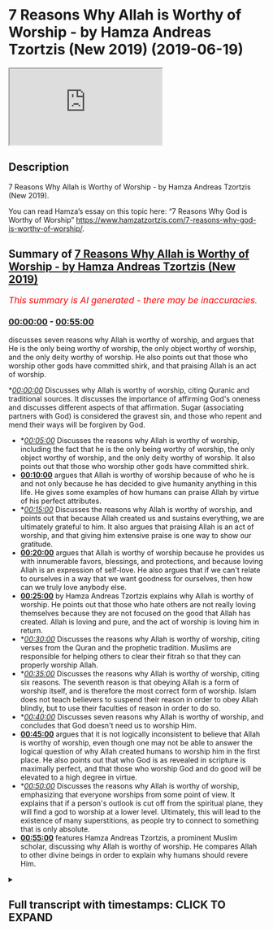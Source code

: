 # 7 Reasons Why Allah is Worthy of Worship - by Hamza Andreas Tzortzis (New 2019) (2019-06-19)

<iframe loading='lazy' src='https://www.youtube.com/embed/7GThORUJhf0'></iframe>

## Description

7 Reasons Why Allah is Worthy of Worship - by Hamza Andreas Tzortzis (New 2019). 

You can read Hamza’s essay on this topic here: “7 Reasons Why God is Worthy of Worship” https://www.hamzatzortzis.com/7-reasons-why-god-is-worthy-of-worship/.

## Summary of [7 Reasons Why Allah is Worthy of Worship - by Hamza Andreas Tzortzis (New 2019)](https://www.youtube.com/watch?v=7GThORUJhf0)


*<span style="color:red; font-size:125%">This summary is AI generated - there may be inaccuracies</span>. [](/)*

### [00:00:00](https://www.youtube.com/watch?v=7GThORUJhf0&t=0) - [00:55:00](https://www.youtube.com/watch?v=7GThORUJhf0&t=3300)

 discusses seven reasons why Allah is worthy of worship, and argues that He is the only being worthy of worship, the only object worthy of worship, and the only deity worthy of worship. He also points out that those who worship other gods have committed shirk, and that praising Allah is an act of worship.

**[00:00:00](https://www.youtube.com/watch?v=7GThORUJhf0&t=0)* Discusses why Allah is worthy of worship, citing Quranic and traditional sources. It discusses the importance of affirming God's oneness and discusses different aspects of that affirmation. Sugar (associating partners with God) is considered the gravest sin, and those who repent and mend their ways will be forgiven by God.
* **[00:05:00](https://www.youtube.com/watch?v=7GThORUJhf0&t=300)* Discusses the reasons why Allah is worthy of worship, including the fact that he is the only being worthy of worship, the only object worthy of worship, and the only deity worthy of worship. It also points out that those who worship other gods have committed shirk.
* **[00:10:00](https://www.youtube.com/watch?v=7GThORUJhf0&t=600)** argues that Allah is worthy of worship because of who he is and not only because he has decided to give humanity anything in this life. He gives some examples of how humans can praise Allah by virtue of his perfect attributes.
* **[00:15:00](https://www.youtube.com/watch?v=7GThORUJhf0&t=900)* Discusses the reasons why Allah is worthy of worship, and points out that because Allah created us and sustains everything, we are ultimately grateful to him. It also argues that praising Allah is an act of worship, and that giving him extensive praise is one way to show our gratitude.
* **[00:20:00](https://www.youtube.com/watch?v=7GThORUJhf0&t=1200)** argues that Allah is worthy of worship because he provides us with innumerable favors, blessings, and protections, and because loving Allah is an expression of self-love. He also argues that if we can't relate to ourselves in a way that we want goodness for ourselves, then how can we truly love anybody else.
* **[00:25:00](https://www.youtube.com/watch?v=7GThORUJhf0&t=1500)** by Hamza Andreas Tzortzis explains why Allah is worthy of worship. He points out that those who hate others are not really loving themselves because they are not focused on the good that Allah has created. Allah is loving and pure, and the act of worship is loving him in return.
* **[00:30:00](https://www.youtube.com/watch?v=7GThORUJhf0&t=1800)* Discusses the reasons why Allah is worthy of worship, citing verses from the Quran and the prophetic tradition. Muslims are responsible for helping others to clear their fitrah so that they can properly worship Allah.
* **[00:35:00](https://www.youtube.com/watch?v=7GThORUJhf0&t=2100)* Discusses the reasons why Allah is worthy of worship, citing six reasons. The seventh reason is that obeying Allah is a form of worship itself, and is therefore the most correct form of worship. Islam does not teach believers to suspend their reason in order to obey Allah blindly, but to use their faculties of reason in order to do so.
* **[00:40:00](https://www.youtube.com/watch?v=7GThORUJhf0&t=2400)* Discusses seven reasons why Allah is worthy of worship, and concludes that God doesn't need us to worship Him.
* **[00:45:00](https://www.youtube.com/watch?v=7GThORUJhf0&t=2700)** argues that it is not logically inconsistent to believe that Allah is worthy of worship, even though one may not be able to answer the logical question of why Allah created humans to worship him in the first place. He also points out that who God is as revealed in scripture is maximally perfect, and that those who worship God and do good will be elevated to a high degree in virtue.
* **[00:50:00](https://www.youtube.com/watch?v=7GThORUJhf0&t=3000)* Discusses the reasons why Allah is worthy of worship, emphasizing that everyone worships from some point of view. It explains that if a person's outlook is cut off from the spiritual plane, they will find a god to worship at a lower level. Ultimately, this will lead to the existence of many superstitions, as people try to connect to something that is only absolute.
* **[00:55:00](https://www.youtube.com/watch?v=7GThORUJhf0&t=3300)**  features Hamza Andreas Tzortzis, a prominent Muslim scholar, discussing why Allah is worthy of worship. He compares Allah to other divine beings in order to explain why humans should revere Him.

<details><summary><h2>Full transcript with timestamps: CLICK TO EXPAND</h2></summary>

[0:00:06](https://youtu.be/7GThORUJhf0?t=6) bismillahirrahmanirrahim in al  
[0:00:08](https://youtu.be/7GThORUJhf0?t=8) hamdulillah mostly that was my rasool  
[0:00:10](https://youtu.be/7GThORUJhf0?t=10) allah assalamu alaykum warahmatullahi  
[0:00:11](https://youtu.be/7GThORUJhf0?t=11) wabarakatuhu brothers and sisters and  
[0:00:14](https://youtu.be/7GThORUJhf0?t=14) friends today I want to talk about why  
[0:00:17](https://youtu.be/7GThORUJhf0?t=17) God why Allah is worthy of worship this  
[0:00:22](https://youtu.be/7GThORUJhf0?t=22) is an extremely important topic and very  
[0:00:24](https://youtu.be/7GThORUJhf0?t=24) close to my heart because when I started  
[0:00:27](https://youtu.be/7GThORUJhf0?t=27) to study this it really changed my  
[0:00:30](https://youtu.be/7GThORUJhf0?t=30) understanding of myself all my relations  
[0:00:33](https://youtu.be/7GThORUJhf0?t=33) with other people and significantly my  
[0:00:37](https://youtu.be/7GThORUJhf0?t=37) relationship with the one that created  
[0:00:39](https://youtu.be/7GThORUJhf0?t=39) me God  
[0:00:40](https://youtu.be/7GThORUJhf0?t=40) a loss of hannover to Allah glorified is  
[0:00:43](https://youtu.be/7GThORUJhf0?t=43) he and it's a very important topic  
[0:00:46](https://youtu.be/7GThORUJhf0?t=46) because according to the Islamic  
[0:00:48](https://youtu.be/7GThORUJhf0?t=48) spiritual tradition worshipping God is  
[0:00:51](https://youtu.be/7GThORUJhf0?t=51) our raison d'être  
[0:00:53](https://youtu.be/7GThORUJhf0?t=53) it's our reason for being it's our  
[0:00:55](https://youtu.be/7GThORUJhf0?t=55) reason for existence now what does  
[0:00:58](https://youtu.be/7GThORUJhf0?t=58) worship mean because words are vehicles  
[0:01:02](https://youtu.be/7GThORUJhf0?t=62) to meaning and sometimes we may use the  
[0:01:06](https://youtu.be/7GThORUJhf0?t=66) same words but have different meaning or  
[0:01:07](https://youtu.be/7GThORUJhf0?t=67) the connotations attached to it it's  
[0:01:10](https://youtu.be/7GThORUJhf0?t=70) very important for us to clarify what we  
[0:01:12](https://youtu.be/7GThORUJhf0?t=72) mean by worship because some people may  
[0:01:15](https://youtu.be/7GThORUJhf0?t=75) think it's okay we're going to church on  
[0:01:17](https://youtu.be/7GThORUJhf0?t=77) Sunday once a week no worship is a  
[0:01:21](https://youtu.be/7GThORUJhf0?t=81) profound deep concept in the Islamic  
[0:01:24](https://youtu.be/7GThORUJhf0?t=84) spiritual tradition worship entails the  
[0:01:27](https://youtu.be/7GThORUJhf0?t=87) following things number one to know God  
[0:01:31](https://youtu.be/7GThORUJhf0?t=91) to know Allah number two to love Allah  
[0:01:35](https://youtu.be/7GThORUJhf0?t=95) number three to obey Allah and within  
[0:01:40](https://youtu.be/7GThORUJhf0?t=100) that entails humility being humble  
[0:01:43](https://youtu.be/7GThORUJhf0?t=103) before the divine and number four to  
[0:01:46](https://youtu.be/7GThORUJhf0?t=106) direct and single out all acts of  
[0:01:49](https://youtu.be/7GThORUJhf0?t=109) worship to God alone and you are  
[0:01:52](https://youtu.be/7GThORUJhf0?t=112) directing the internal acts of worship  
[0:01:55](https://youtu.be/7GThORUJhf0?t=115) the acts of the heart and the external  
[0:01:58](https://youtu.be/7GThORUJhf0?t=118) acts of worship like the acts of the  
[0:02:01](https://youtu.be/7GThORUJhf0?t=121) limbs so to worship God is a very  
[0:02:03](https://youtu.be/7GThORUJhf0?t=123) comprehensive concept in the Islamic  
[0:02:06](https://youtu.be/7GThORUJhf0?t=126) spiritual tradition it means to know God  
[0:02:09](https://youtu.be/7GThORUJhf0?t=129) to love God to obey God and that entails  
[0:02:12](https://youtu.be/7GThORUJhf0?t=132) being humbled before the divine  
[0:02:14](https://youtu.be/7GThORUJhf0?t=134) and it means to single out all our acts  
[0:02:18](https://youtu.be/7GThORUJhf0?t=138) of worship to God alone our internal  
[0:02:20](https://youtu.be/7GThORUJhf0?t=140) acts of worship and our external acts of  
[0:02:24](https://youtu.be/7GThORUJhf0?t=144) worship now why I want to do is take you  
[0:02:29](https://youtu.be/7GThORUJhf0?t=149) through this kind of spiritual journey  
[0:02:32](https://youtu.be/7GThORUJhf0?t=152) and maybe existential journey to make  
[0:02:35](https://youtu.be/7GThORUJhf0?t=155) you understand what does it mean to know  
[0:02:38](https://youtu.be/7GThORUJhf0?t=158) Allah and when we focus on knowing Allah  
[0:02:41](https://youtu.be/7GThORUJhf0?t=161) it would basically provide us the key to  
[0:02:44](https://youtu.be/7GThORUJhf0?t=164) open the door to answer the question why  
[0:02:47](https://youtu.be/7GThORUJhf0?t=167) is Allah why is God worthy of worship  
[0:02:49](https://youtu.be/7GThORUJhf0?t=169) and then I want to give you around six  
[0:02:52](https://youtu.be/7GThORUJhf0?t=172) or seven arguments that are based on the  
[0:02:54](https://youtu.be/7GThORUJhf0?t=174) Quran and our spiritual tradition in  
[0:02:57](https://youtu.be/7GThORUJhf0?t=177) order for you to see worship in a  
[0:02:59](https://youtu.be/7GThORUJhf0?t=179) totally different way so the first thing  
[0:03:02](https://youtu.be/7GThORUJhf0?t=182) knowing Allah knowing God now when we're  
[0:03:05](https://youtu.be/7GThORUJhf0?t=185) talking about knowing Allah  
[0:03:06](https://youtu.be/7GThORUJhf0?t=186) we're really talking about affirming  
[0:03:08](https://youtu.be/7GThORUJhf0?t=188) God's oneness affirming the oneness of  
[0:03:11](https://youtu.be/7GThORUJhf0?t=191) Allah subhana wa ta'ala and this is  
[0:03:15](https://youtu.be/7GThORUJhf0?t=195) known in the Islamic tradition as tell  
[0:03:18](https://youtu.be/7GThORUJhf0?t=198) heed affirming oneness and there are  
[0:03:21](https://youtu.be/7GThORUJhf0?t=201) different aspects to affirming the  
[0:03:23](https://youtu.be/7GThORUJhf0?t=203) oneness of Allah the oneness of the  
[0:03:24](https://youtu.be/7GThORUJhf0?t=204) divine the first one is well we affirm  
[0:03:28](https://youtu.be/7GThORUJhf0?t=208) the oneness of his creativity we affirm  
[0:03:32](https://youtu.be/7GThORUJhf0?t=212) the oneness of his creative power  
[0:03:35](https://youtu.be/7GThORUJhf0?t=215) this means that Allah that God is the  
[0:03:38](https://youtu.be/7GThORUJhf0?t=218) only unique creator sustainer maintainer  
[0:03:43](https://youtu.be/7GThORUJhf0?t=223) and owner and master of everything that  
[0:03:46](https://youtu.be/7GThORUJhf0?t=226) exists this is what it means that we  
[0:03:48](https://youtu.be/7GThORUJhf0?t=228) affirm that Allah is the only unique  
[0:03:51](https://youtu.be/7GThORUJhf0?t=231) creator sustainer maintainer owner  
[0:03:53](https://youtu.be/7GThORUJhf0?t=233) fashioner master of everything that  
[0:03:57](https://youtu.be/7GThORUJhf0?t=237) exists now anyone who believes that  
[0:04:00](https://youtu.be/7GThORUJhf0?t=240) these descriptions of God can be shared  
[0:04:02](https://youtu.be/7GThORUJhf0?t=242) by any created thing they have deified  
[0:04:06](https://youtu.be/7GThORUJhf0?t=246) that thing and this in the Islamic  
[0:04:08](https://youtu.be/7GThORUJhf0?t=248) tradition is known as sugar which can be  
[0:04:11](https://youtu.be/7GThORUJhf0?t=251) loosely translated as associating  
[0:04:14](https://youtu.be/7GThORUJhf0?t=254) partners with God and a social  
[0:04:17](https://youtu.be/7GThORUJhf0?t=257) encounters with God is the gravest sin  
[0:04:20](https://youtu.be/7GThORUJhf0?t=260) you have closed the door to God's divine  
[0:04:23](https://youtu.be/7GThORUJhf0?t=263) mercy and guidance and if you die in  
[0:04:26](https://youtu.be/7GThORUJhf0?t=266) that state  
[0:04:27](https://youtu.be/7GThORUJhf0?t=267) and you are eligible for eternal  
[0:04:31](https://youtu.be/7GThORUJhf0?t=271) destruction  
[0:04:33](https://youtu.be/7GThORUJhf0?t=273) however if people do they do  
[0:04:37](https://youtu.be/7GThORUJhf0?t=277) associate partners with God and they  
[0:04:39](https://youtu.be/7GThORUJhf0?t=279) repent and mend their ways and they open  
[0:04:42](https://youtu.be/7GThORUJhf0?t=282) the door to God's mercy and forgiveness  
[0:04:45](https://youtu.be/7GThORUJhf0?t=285) then they will be forgiven God willing  
[0:04:48](https://youtu.be/7GThORUJhf0?t=288) so anyone who attributes these  
[0:04:52](https://youtu.be/7GThORUJhf0?t=292) descriptions to anything other than God  
[0:04:54](https://youtu.be/7GThORUJhf0?t=294) has defied that thing and they have  
[0:04:57](https://youtu.be/7GThORUJhf0?t=297) committed sugar which is associated with  
[0:04:59](https://youtu.be/7GThORUJhf0?t=299) God which is the most gravest sin the  
[0:05:02](https://youtu.be/7GThORUJhf0?t=302) second aspect I want to talk about is  
[0:05:04](https://youtu.be/7GThORUJhf0?t=304) the oneness of God's names and  
[0:05:06](https://youtu.be/7GThORUJhf0?t=306) attributes the oneness of Allah names  
[0:05:09](https://youtu.be/7GThORUJhf0?t=309) and attributes there's a few things you  
[0:05:11](https://youtu.be/7GThORUJhf0?t=311) need to understand here firstly we  
[0:05:13](https://youtu.be/7GThORUJhf0?t=313) affirm that God has names and attributes  
[0:05:15](https://youtu.be/7GThORUJhf0?t=315) for example Allah describes himself in  
[0:05:18](https://youtu.be/7GThORUJhf0?t=318) the Quran he says he's a right man he is  
[0:05:22](https://youtu.be/7GThORUJhf0?t=322) the intensely merciful he is r-rahim he  
[0:05:25](https://youtu.be/7GThORUJhf0?t=325) is especially merciful he is al wudood  
[0:05:28](https://youtu.be/7GThORUJhf0?t=328) he is the loving he is al Hakim the wise  
[0:05:32](https://youtu.be/7GThORUJhf0?t=332) he is Allah aleem the knowing his al  
[0:05:36](https://youtu.be/7GThORUJhf0?t=336) bara he is the source of all goodness  
[0:05:37](https://youtu.be/7GThORUJhf0?t=337) his Latif he is the subtle and so on and  
[0:05:41](https://youtu.be/7GThORUJhf0?t=341) so forth so we affirm gods names and  
[0:05:43](https://youtu.be/7GThORUJhf0?t=343) attributes however we also affirm their  
[0:05:47](https://youtu.be/7GThORUJhf0?t=347) transcendent nature the Quran says LASIK  
[0:05:51](https://youtu.be/7GThORUJhf0?t=351) a measely he/she there is nothing like  
[0:05:54](https://youtu.be/7GThORUJhf0?t=354) God there is nothing like him he is  
[0:05:58](https://youtu.be/7GThORUJhf0?t=358) unique he is transcendent so from this  
[0:06:02](https://youtu.be/7GThORUJhf0?t=362) point of view we affirm gods names and  
[0:06:04](https://youtu.be/7GThORUJhf0?t=364) attributes and we affirm their  
[0:06:05](https://youtu.be/7GThORUJhf0?t=365) transcendent nature  
[0:06:07](https://youtu.be/7GThORUJhf0?t=367) significantly when it comes to gods  
[0:06:09](https://youtu.be/7GThORUJhf0?t=369) names and attributes we also affirm that  
[0:06:11](https://youtu.be/7GThORUJhf0?t=371) they are perfect without any deficiency  
[0:06:14](https://youtu.be/7GThORUJhf0?t=374) and flaw  
[0:06:15](https://youtu.be/7GThORUJhf0?t=375) in actual fact we believe they are  
[0:06:17](https://youtu.be/7GThORUJhf0?t=377) maximally perfect this means that they  
[0:06:20](https://youtu.be/7GThORUJhf0?t=380) are to the highest degree possible  
[0:06:22](https://youtu.be/7GThORUJhf0?t=382) without any deficiency and without any  
[0:06:25](https://youtu.be/7GThORUJhf0?t=385) floor and they are transcendent this is  
[0:06:28](https://youtu.be/7GThORUJhf0?t=388) God's names and attributes so when we  
[0:06:30](https://youtu.be/7GThORUJhf0?t=390) say God is Allah dude coming from the  
[0:06:32](https://youtu.be/7GThORUJhf0?t=392) Arabic word would which means a loving  
[0:06:34](https://youtu.be/7GThORUJhf0?t=394) that is giving we believe God's love is  
[0:06:36](https://youtu.be/7GThORUJhf0?t=396) the highest form of love it's a  
[0:06:39](https://youtu.be/7GThORUJhf0?t=399) maximally perfect is to the  
[0:06:41](https://youtu.be/7GThORUJhf0?t=401) degree possible and it's transcendent  
[0:06:43](https://youtu.be/7GThORUJhf0?t=403) now the one who compares these names and  
[0:06:47](https://youtu.be/7GThORUJhf0?t=407) attributes to creation they have  
[0:06:49](https://youtu.be/7GThORUJhf0?t=409) committed humanization and this is also  
[0:06:51](https://youtu.be/7GThORUJhf0?t=411) shirk which is associated with God which  
[0:06:55](https://youtu.be/7GThORUJhf0?t=415) is the gravest sin so miss repeat the  
[0:06:57](https://youtu.be/7GThORUJhf0?t=417) one who compares these names and  
[0:06:58](https://youtu.be/7GThORUJhf0?t=418) attributes to creation has committed  
[0:07:01](https://youtu.be/7GThORUJhf0?t=421) humanization so for example if we say  
[0:07:03](https://youtu.be/7GThORUJhf0?t=423) well God is loving just like Mawson  
[0:07:07](https://youtu.be/7GThORUJhf0?t=427) right then that's going to be a major  
[0:07:09](https://youtu.be/7GThORUJhf0?t=429) problem because what you've done you've  
[0:07:11](https://youtu.be/7GThORUJhf0?t=431) humanized gods and gods names and  
[0:07:13](https://youtu.be/7GThORUJhf0?t=433) attributes although to understand the  
[0:07:15](https://youtu.be/7GThORUJhf0?t=435) oneness of his name's and attributes you  
[0:07:16](https://youtu.be/7GThORUJhf0?t=436) have to affirm that they are  
[0:07:17](https://youtu.be/7GThORUJhf0?t=437) transcendent and maximally perfect the  
[0:07:20](https://youtu.be/7GThORUJhf0?t=440) meaning that you compare them with  
[0:07:21](https://youtu.be/7GThORUJhf0?t=441) anything in creation you have diminish  
[0:07:24](https://youtu.be/7GThORUJhf0?t=444) them from that point of view and the  
[0:07:25](https://youtu.be/7GThORUJhf0?t=445) Islamic spiritual tradition teaches us  
[0:07:27](https://youtu.be/7GThORUJhf0?t=447) that this is should this is associating  
[0:07:31](https://youtu.be/7GThORUJhf0?t=451) partners with the divine also the one  
[0:07:35](https://youtu.be/7GThORUJhf0?t=455) who compares any created thing to God  
[0:07:38](https://youtu.be/7GThORUJhf0?t=458) has committed deification and that is  
[0:07:41](https://youtu.be/7GThORUJhf0?t=461) also shirk associating partners with God  
[0:07:45](https://youtu.be/7GThORUJhf0?t=465) for example if I said that Marcin is  
[0:07:49](https://youtu.be/7GThORUJhf0?t=469) loving just like God Marcin is loving  
[0:07:54](https://youtu.be/7GThORUJhf0?t=474) just like God then we have the same  
[0:07:57](https://youtu.be/7GThORUJhf0?t=477) problem we have ADEA fide Marcin okay  
[0:08:00](https://youtu.be/7GThORUJhf0?t=480) and both of these things I just spoke  
[0:08:03](https://youtu.be/7GThORUJhf0?t=483) about in terms of comparing the names  
[0:08:06](https://youtu.be/7GThORUJhf0?t=486) and attributes to creation and comparing  
[0:08:08](https://youtu.be/7GThORUJhf0?t=488) a create thing to God both of those  
[0:08:10](https://youtu.be/7GThORUJhf0?t=490) things are shirk associating partners  
[0:08:12](https://youtu.be/7GThORUJhf0?t=492) with the divine the final aspect of  
[0:08:16](https://youtu.be/7GThORUJhf0?t=496) God's one as I want to focus on is the  
[0:08:18](https://youtu.be/7GThORUJhf0?t=498) oneness of his divinity the oneness of  
[0:08:21](https://youtu.be/7GThORUJhf0?t=501) his divinity which is something that  
[0:08:22](https://youtu.be/7GThORUJhf0?t=502) we're going to be focusing on in the  
[0:08:24](https://youtu.be/7GThORUJhf0?t=504) rest of today's lecture the oneness of  
[0:08:27](https://youtu.be/7GThORUJhf0?t=507) God's divinity of Allah's divinity  
[0:08:30](https://youtu.be/7GThORUJhf0?t=510) basically means that Allah is the only  
[0:08:33](https://youtu.be/7GThORUJhf0?t=513) being worthy of worship Allah is the  
[0:08:35](https://youtu.be/7GThORUJhf0?t=515) only object worthy of worship he's the  
[0:08:37](https://youtu.be/7GThORUJhf0?t=517) only date worthy of worship and  
[0:08:39](https://youtu.be/7GThORUJhf0?t=519) interestingly the name Allah according  
[0:08:42](https://youtu.be/7GThORUJhf0?t=522) to some Arabic linguist say say that it  
[0:08:45](https://youtu.be/7GThORUJhf0?t=525) comes from the words al Ilah which means  
[0:08:47](https://youtu.be/7GThORUJhf0?t=527) the deity the object of worship so we  
[0:08:51](https://youtu.be/7GThORUJhf0?t=531) believe that God is the only one that is  
[0:08:53](https://youtu.be/7GThORUJhf0?t=533) worthy of our utmost  
[0:08:55](https://youtu.be/7GThORUJhf0?t=535) obedience love prayers extensive praise  
[0:08:59](https://youtu.be/7GThORUJhf0?t=539) ultimate gratitude and here's the only  
[0:09:02](https://youtu.be/7GThORUJhf0?t=542) deity worthy of worship and all acts of  
[0:09:05](https://youtu.be/7GThORUJhf0?t=545) worship must be singled out and directed  
[0:09:08](https://youtu.be/7GThORUJhf0?t=548) to him alone and these acts of worship  
[0:09:09](https://youtu.be/7GThORUJhf0?t=549) include the actions of the heart and the  
[0:09:12](https://youtu.be/7GThORUJhf0?t=552) actions of the limbs now and this is  
[0:09:14](https://youtu.be/7GThORUJhf0?t=554) very important  
[0:09:15](https://youtu.be/7GThORUJhf0?t=555) someone who directs acts of worship to  
[0:09:17](https://youtu.be/7GThORUJhf0?t=557) other than Allah and the one who seeks  
[0:09:20](https://youtu.be/7GThORUJhf0?t=560) reward from other than Allah in terms of  
[0:09:23](https://youtu.be/7GThORUJhf0?t=563) acts of worship has associated partners  
[0:09:27](https://youtu.be/7GThORUJhf0?t=567) with him has committed shirk as we said  
[0:09:29](https://youtu.be/7GThORUJhf0?t=569) which is the gravest gravest sin so I  
[0:09:33](https://youtu.be/7GThORUJhf0?t=573) think now we're ready to talk about well  
[0:09:35](https://youtu.be/7GThORUJhf0?t=575) why is God worthy of worship  
[0:09:37](https://youtu.be/7GThORUJhf0?t=577) why dedicate our acts of worship to God  
[0:09:41](https://youtu.be/7GThORUJhf0?t=581) alone and I want to talk about six or  
[0:09:43](https://youtu.be/7GThORUJhf0?t=583) seven arguments which can be found in  
[0:09:45](https://youtu.be/7GThORUJhf0?t=585) the Islamic spiritual spiritual  
[0:09:47](https://youtu.be/7GThORUJhf0?t=587) tradition and many of them can be found  
[0:09:49](https://youtu.be/7GThORUJhf0?t=589) in the Quran point number one reason  
[0:09:53](https://youtu.be/7GThORUJhf0?t=593) number one God is worthy of worship by  
[0:09:59](https://youtu.be/7GThORUJhf0?t=599) virtue of who he is  
[0:10:00](https://youtu.be/7GThORUJhf0?t=600) let me repeat in a different way God's  
[0:10:04](https://youtu.be/7GThORUJhf0?t=604) right to worship is a necessary fact of  
[0:10:06](https://youtu.be/7GThORUJhf0?t=606) his existence this is the main reason  
[0:10:11](https://youtu.be/7GThORUJhf0?t=611) well not the main reason but it's the  
[0:10:12](https://youtu.be/7GThORUJhf0?t=612) first reason I want to give you why  
[0:10:14](https://youtu.be/7GThORUJhf0?t=614) Allah is worthy of worship Allah is  
[0:10:17](https://youtu.be/7GThORUJhf0?t=617) worthy of worship by virtue of who he is  
[0:10:20](https://youtu.be/7GThORUJhf0?t=620) and not necessarily by virtue of the  
[0:10:23](https://youtu.be/7GThORUJhf0?t=623) fact that he's decided to give us  
[0:10:25](https://youtu.be/7GThORUJhf0?t=625) anything in this life Allah says in the  
[0:10:28](https://youtu.be/7GThORUJhf0?t=628) Quranic chapter 20 verse 14 indeed I am  
[0:10:31](https://youtu.be/7GThORUJhf0?t=631) God I am Allah there is no deity except  
[0:10:35](https://youtu.be/7GThORUJhf0?t=635) me so worship me and establish prayer  
[0:10:37](https://youtu.be/7GThORUJhf0?t=637) for my remembrance so Allah is telling  
[0:10:40](https://youtu.be/7GThORUJhf0?t=640) us in the Quran that he is worthy of  
[0:10:43](https://youtu.be/7GThORUJhf0?t=643) worship because of who he is and not  
[0:10:46](https://youtu.be/7GThORUJhf0?t=646) only and not necessarily because he's  
[0:10:48](https://youtu.be/7GThORUJhf0?t=648) decided to give us anything in this  
[0:10:50](https://youtu.be/7GThORUJhf0?t=650) world let me give you some four  
[0:10:53](https://youtu.be/7GThORUJhf0?t=653) experiments or some examples think about  
[0:10:56](https://youtu.be/7GThORUJhf0?t=656) for example your favorite poet think  
[0:10:58](https://youtu.be/7GThORUJhf0?t=658) about maybe you Rumi  
[0:10:59](https://youtu.be/7GThORUJhf0?t=659) apparently Rumi said to the nearest  
[0:11:03](https://youtu.be/7GThORUJhf0?t=663) effect that lovers they don't really  
[0:11:06](https://youtu.be/7GThORUJhf0?t=666) fall in love they were already in love  
[0:11:09](https://youtu.be/7GThORUJhf0?t=669) for they met wow isn't that amazing or  
[0:11:10](https://youtu.be/7GThORUJhf0?t=670) iqbal the poet of the east he said this  
[0:11:13](https://youtu.be/7GThORUJhf0?t=673) one frustration the prostration to God  
[0:11:15](https://youtu.be/7GThORUJhf0?t=675) this one frustration that you find so  
[0:11:18](https://youtu.be/7GThORUJhf0?t=678) difficult frees you from a thousand  
[0:11:20](https://youtu.be/7GThORUJhf0?t=680) frustrations Wow  
[0:11:22](https://youtu.be/7GThORUJhf0?t=682) you know because servitude to the divine  
[0:11:26](https://youtu.be/7GThORUJhf0?t=686) breaks the shackles to the servitude to  
[0:11:29](https://youtu.be/7GThORUJhf0?t=689) the ephemeral nature of the world  
[0:11:30](https://youtu.be/7GThORUJhf0?t=690) materialism and just the ego  
[0:11:33](https://youtu.be/7GThORUJhf0?t=693) now you hearing this you're probably  
[0:11:35](https://youtu.be/7GThORUJhf0?t=695) thinking wow that's amazing  
[0:11:37](https://youtu.be/7GThORUJhf0?t=697) exactly maybe you stood up and gave a  
[0:11:40](https://youtu.be/7GThORUJhf0?t=700) standing ovation or you said Bravo  
[0:11:42](https://youtu.be/7GThORUJhf0?t=702) something happened in your heart when  
[0:11:44](https://youtu.be/7GThORUJhf0?t=704) you listen to your favorite poet you are  
[0:11:46](https://youtu.be/7GThORUJhf0?t=706) compelled to give you praise to those  
[0:11:49](https://youtu.be/7GThORUJhf0?t=709) poets by virtue of their poetic  
[0:11:52](https://youtu.be/7GThORUJhf0?t=712) attributes let me give another example  
[0:11:55](https://youtu.be/7GThORUJhf0?t=715) take for example your favorite wrestler  
[0:11:58](https://youtu.be/7GThORUJhf0?t=718) if your rest submits his opponent would  
[0:12:01](https://youtu.be/7GThORUJhf0?t=721) you do you may stand you may scream you  
[0:12:04](https://youtu.be/7GThORUJhf0?t=724) say wow brilliant amazing Bravo clap the  
[0:12:09](https://youtu.be/7GThORUJhf0?t=729) point is you are praising that wrestler  
[0:12:12](https://youtu.be/7GThORUJhf0?t=732) by virtue of his wrestling attributes  
[0:12:15](https://youtu.be/7GThORUJhf0?t=735) his wrestling skills we do this with  
[0:12:17](https://youtu.be/7GThORUJhf0?t=737) soccer with football right when we see  
[0:12:19](https://youtu.be/7GThORUJhf0?t=739) our favorite football player like Messi  
[0:12:21](https://youtu.be/7GThORUJhf0?t=741) or Ronaldo and they do some amazing  
[0:12:24](https://youtu.be/7GThORUJhf0?t=744) skill and they score a great goal you're  
[0:12:26](https://youtu.be/7GThORUJhf0?t=746) like wow that was amazing why did you  
[0:12:29](https://youtu.be/7GThORUJhf0?t=749) react that way because something is  
[0:12:31](https://youtu.be/7GThORUJhf0?t=751) compelled in your heart to give due  
[0:12:33](https://youtu.be/7GThORUJhf0?t=753) praise to Messi or Ronaldo by virtue of  
[0:12:38](https://youtu.be/7GThORUJhf0?t=758) their football skills now interestingly  
[0:12:40](https://youtu.be/7GThORUJhf0?t=760) order these examples I've given you only  
[0:12:42](https://youtu.be/7GThORUJhf0?t=762) these examples I have given you they  
[0:12:44](https://youtu.be/7GThORUJhf0?t=764) don't directly benefit you in any way in  
[0:12:46](https://youtu.be/7GThORUJhf0?t=766) any major way but yet you still give  
[0:12:49](https://youtu.be/7GThORUJhf0?t=769) them praise by virtue of who they are by  
[0:12:52](https://youtu.be/7GThORUJhf0?t=772) virtue of their attributes so if it's  
[0:12:55](https://youtu.be/7GThORUJhf0?t=775) true that you do this and these things  
[0:12:59](https://youtu.be/7GThORUJhf0?t=779) they don't have perfect attributes these  
[0:13:02](https://youtu.be/7GThORUJhf0?t=782) things are deficient and flawed in some  
[0:13:04](https://youtu.be/7GThORUJhf0?t=784) way then what does it mean about  
[0:13:07](https://youtu.be/7GThORUJhf0?t=787) praising Allah whose names and  
[0:13:09](https://youtu.be/7GThORUJhf0?t=789) attributes are maximally perfect with no  
[0:13:12](https://youtu.be/7GThORUJhf0?t=792) deficiency and no flaw it means he  
[0:13:16](https://youtu.be/7GThORUJhf0?t=796) deserves the most extensive form of  
[0:13:19](https://youtu.be/7GThORUJhf0?t=799) praise Allah says in the Quran  
[0:13:22](https://youtu.be/7GThORUJhf0?t=802) first chapter surah al-fatihah the  
[0:13:25](https://youtu.be/7GThORUJhf0?t=805) chapter the opening Allah says and Hindu  
[0:13:29](https://youtu.be/7GThORUJhf0?t=809) lillahi rabbil alameen all the perfect  
[0:13:32](https://youtu.be/7GThORUJhf0?t=812) praise extensive praise and gratitude  
[0:13:34](https://youtu.be/7GThORUJhf0?t=814) belongs to the Lord of everything that  
[0:13:36](https://youtu.be/7GThORUJhf0?t=816) exists not because he has given  
[0:13:38](https://youtu.be/7GThORUJhf0?t=818) something to us yes we should praise him  
[0:13:41](https://youtu.be/7GThORUJhf0?t=821) and thank him for that but from this  
[0:13:43](https://youtu.be/7GThORUJhf0?t=823) point of view he deserves extensive  
[0:13:45](https://youtu.be/7GThORUJhf0?t=825) praise by virtue of who he is just look  
[0:13:49](https://youtu.be/7GThORUJhf0?t=829) at the universe brothers and sisters and  
[0:13:51](https://youtu.be/7GThORUJhf0?t=831) friends it's an interplay of divine  
[0:13:54](https://youtu.be/7GThORUJhf0?t=834) names and attributes this the  
[0:13:58](https://youtu.be/7GThORUJhf0?t=838) mathematical structures in the universe  
[0:14:00](https://youtu.be/7GThORUJhf0?t=840) the fact that we have rational minds  
[0:14:02](https://youtu.be/7GThORUJhf0?t=842) that can perform rational insights that  
[0:14:05](https://youtu.be/7GThORUJhf0?t=845) we have inner subjective conscious  
[0:14:07](https://youtu.be/7GThORUJhf0?t=847) experiences the fact that we're  
[0:14:09](https://youtu.be/7GThORUJhf0?t=849) conscious that we kind of have this in a  
[0:14:11](https://youtu.be/7GThORUJhf0?t=851) subjective conscious experience known as  
[0:14:14](https://youtu.be/7GThORUJhf0?t=854) phenomenal experience we could have this  
[0:14:18](https://youtu.be/7GThORUJhf0?t=858) but apparently comes from dead non  
[0:14:21](https://youtu.be/7GThORUJhf0?t=861) conscious physical processes the point  
[0:14:25](https://youtu.be/7GThORUJhf0?t=865) is we live in an amazing universe and  
[0:14:27](https://youtu.be/7GThORUJhf0?t=867) it's a it's a manifestation interplay of  
[0:14:29](https://youtu.be/7GThORUJhf0?t=869) God's divine names and attributes and  
[0:14:32](https://youtu.be/7GThORUJhf0?t=872) God's names and attributes are perfect  
[0:14:35](https://youtu.be/7GThORUJhf0?t=875) they have no deficiency or flaw  
[0:14:38](https://youtu.be/7GThORUJhf0?t=878) they are maximally perfect to the  
[0:14:40](https://youtu.be/7GThORUJhf0?t=880) highest degree possible and they're  
[0:14:41](https://youtu.be/7GThORUJhf0?t=881) transcendent so if you come if we can  
[0:14:44](https://youtu.be/7GThORUJhf0?t=884) praise poets soccer players football  
[0:14:48](https://youtu.be/7GThORUJhf0?t=888) players wrestlers by virtue because of  
[0:14:51](https://youtu.be/7GThORUJhf0?t=891) the name of their attributes the  
[0:14:53](https://youtu.be/7GThORUJhf0?t=893) attribute of being a good wrestler or  
[0:14:55](https://youtu.be/7GThORUJhf0?t=895) good poet or a great poet or a good  
[0:14:57](https://youtu.be/7GThORUJhf0?t=897) football player  
[0:14:58](https://youtu.be/7GThORUJhf0?t=898) even though they are contingent they're  
[0:15:01](https://youtu.be/7GThORUJhf0?t=901) dependent they're not perfect they have  
[0:15:03](https://youtu.be/7GThORUJhf0?t=903) deficiency on floor then what does it  
[0:15:05](https://youtu.be/7GThORUJhf0?t=905) mean about praising the divine praising  
[0:15:07](https://youtu.be/7GThORUJhf0?t=907) Allah that's why Muslims we say Allahu  
[0:15:10](https://youtu.be/7GThORUJhf0?t=910) Akbar  
[0:15:11](https://youtu.be/7GThORUJhf0?t=911) right Allah is greater so Allah is  
[0:15:17](https://youtu.be/7GThORUJhf0?t=917) worthy of worship by virtue of who he is  
[0:15:19](https://youtu.be/7GThORUJhf0?t=919) now before I go into the second point is  
[0:15:21](https://youtu.be/7GThORUJhf0?t=921) very important for everyone to  
[0:15:22](https://youtu.be/7GThORUJhf0?t=922) understand especially as Muslims  
[0:15:24](https://youtu.be/7GThORUJhf0?t=924) especially those people who want to  
[0:15:26](https://youtu.be/7GThORUJhf0?t=926) become Muslim and they want to  
[0:15:27](https://youtu.be/7GThORUJhf0?t=927) understand worship properly that we do  
[0:15:29](https://youtu.be/7GThORUJhf0?t=929) not have a transactional relationship  
[0:15:31](https://youtu.be/7GThORUJhf0?t=931) with God we many of us have a  
[0:15:33](https://youtu.be/7GThORUJhf0?t=933) transactional relationship with the  
[0:15:35](https://youtu.be/7GThORUJhf0?t=935) divine as if  
[0:15:36](https://youtu.be/7GThORUJhf0?t=936) both peers right God give you something  
[0:15:39](https://youtu.be/7GThORUJhf0?t=939) you like you give him some worship this  
[0:15:42](https://youtu.be/7GThORUJhf0?t=942) is not the Islamic spiritual tradition  
[0:15:44](https://youtu.be/7GThORUJhf0?t=944) first the foremost will not peers with  
[0:15:47](https://youtu.be/7GThORUJhf0?t=947) the divine he created us he is our Rob  
[0:15:49](https://youtu.be/7GThORUJhf0?t=949) our master our Lord our loving Lord we  
[0:15:52](https://youtu.be/7GThORUJhf0?t=952) are his servants and slaves he is our  
[0:15:56](https://youtu.be/7GThORUJhf0?t=956) master and we are his servant and his  
[0:16:01](https://youtu.be/7GThORUJhf0?t=961) slave so from this point of view there  
[0:16:04](https://youtu.be/7GThORUJhf0?t=964) is no peer here and what's very  
[0:16:06](https://youtu.be/7GThORUJhf0?t=966) important to understand is that if we  
[0:16:08](https://youtu.be/7GThORUJhf0?t=968) understand this point that Allah is  
[0:16:10](https://youtu.be/7GThORUJhf0?t=970) worthy of worship God is worthy of  
[0:16:11](https://youtu.be/7GThORUJhf0?t=971) worship because of who he is and not  
[0:16:13](https://youtu.be/7GThORUJhf0?t=973) necessarily what has given us then even  
[0:16:15](https://youtu.be/7GThORUJhf0?t=975) if we don't get what we want a life  
[0:16:17](https://youtu.be/7GThORUJhf0?t=977) still worthy of worship in actual fact  
[0:16:19](https://youtu.be/7GThORUJhf0?t=979) if the whole universe were to worship  
[0:16:21](https://youtu.be/7GThORUJhf0?t=981) Him it would not increase in his majesty  
[0:16:23](https://youtu.be/7GThORUJhf0?t=983) and bounty if the whole universe were to  
[0:16:25](https://youtu.be/7GThORUJhf0?t=985) not worship him  
[0:16:26](https://youtu.be/7GThORUJhf0?t=986) it will not decrease in his majesty and  
[0:16:28](https://youtu.be/7GThORUJhf0?t=988) bounty such is Allah such is God he is  
[0:16:31](https://youtu.be/7GThORUJhf0?t=991) worthy of worship because of who he is  
[0:16:33](https://youtu.be/7GThORUJhf0?t=993) and not necessarily you know because he  
[0:16:36](https://youtu.be/7GThORUJhf0?t=996) because he's given us anything so we  
[0:16:38](https://youtu.be/7GThORUJhf0?t=998) shouldn't have a transactional  
[0:16:39](https://youtu.be/7GThORUJhf0?t=999) relationship with the divine from that  
[0:16:42](https://youtu.be/7GThORUJhf0?t=1002) point of view yes he deserves thanks and  
[0:16:44](https://youtu.be/7GThORUJhf0?t=1004) gratitude which is which are forms of  
[0:16:46](https://youtu.be/7GThORUJhf0?t=1006) worship because of the things that has  
[0:16:48](https://youtu.be/7GThORUJhf0?t=1008) given us but it's not primarily because  
[0:16:50](https://youtu.be/7GThORUJhf0?t=1010) of that well that's not the only reason  
[0:16:52](https://youtu.be/7GThORUJhf0?t=1012) because we could end up with the crumbs  
[0:16:55](https://youtu.be/7GThORUJhf0?t=1015) of the universe but he still deserves  
[0:16:57](https://youtu.be/7GThORUJhf0?t=1017) extensive praise so Allah is worthy of  
[0:17:01](https://youtu.be/7GThORUJhf0?t=1021) worship because of who he is he deserves  
[0:17:03](https://youtu.be/7GThORUJhf0?t=1023) extensive praise and that is a form of  
[0:17:05](https://youtu.be/7GThORUJhf0?t=1025) worship second point God has created us  
[0:17:10](https://youtu.be/7GThORUJhf0?t=1030) and sustains everything allah says in  
[0:17:12](https://youtu.be/7GThORUJhf0?t=1032) the quran chapter 35 verse 3 o mankind  
[0:17:16](https://youtu.be/7GThORUJhf0?t=1036) remember the favor of god upon you is  
[0:17:18](https://youtu.be/7GThORUJhf0?t=1038) there any creator other than god who  
[0:17:20](https://youtu.be/7GThORUJhf0?t=1040) provides for you from the heaven on  
[0:17:23](https://youtu.be/7GThORUJhf0?t=1043) earth there is no data except him so how  
[0:17:26](https://youtu.be/7GThORUJhf0?t=1046) are you deluded so let's zoom in on this  
[0:17:28](https://youtu.be/7GThORUJhf0?t=1048) point allah is worthy of worship because  
[0:17:31](https://youtu.be/7GThORUJhf0?t=1051) he created us ok what does that mean  
[0:17:33](https://youtu.be/7GThORUJhf0?t=1053) well listen to this very carefully Allah  
[0:17:39](https://youtu.be/7GThORUJhf0?t=1059) God gives us something at every moment  
[0:17:44](https://youtu.be/7GThORUJhf0?t=1064) of our existence that we don't earn own  
[0:17:48](https://youtu.be/7GThORUJhf0?t=1068) or do  
[0:17:49](https://youtu.be/7GThORUJhf0?t=1069) deserve yeah it's priceless let me  
[0:17:53](https://youtu.be/7GThORUJhf0?t=1073) repeat  
[0:17:53](https://youtu.be/7GThORUJhf0?t=1073) God gives us something at every moment  
[0:17:56](https://youtu.be/7GThORUJhf0?t=1076) of our existence that we don't earn own  
[0:17:59](https://youtu.be/7GThORUJhf0?t=1079) and deserve by it's priceless and this  
[0:18:01](https://youtu.be/7GThORUJhf0?t=1081) thing is this conscious moment and the  
[0:18:04](https://youtu.be/7GThORUJhf0?t=1084) next conscious moment and every  
[0:18:06](https://youtu.be/7GThORUJhf0?t=1086) conscious moment of our existence life  
[0:18:11](https://youtu.be/7GThORUJhf0?t=1091) is a priceless gift if I were to say to  
[0:18:14](https://youtu.be/7GThORUJhf0?t=1094) you have 10 minutes left to live but to  
[0:18:16](https://youtu.be/7GThORUJhf0?t=1096) get another 10 days you have to give me  
[0:18:17](https://youtu.be/7GThORUJhf0?t=1097) all of your wealth you will give me all  
[0:18:19](https://youtu.be/7GThORUJhf0?t=1099) of your worth it's a priceless gift and  
[0:18:23](https://youtu.be/7GThORUJhf0?t=1103) we receive it freely at every moment of  
[0:18:25](https://youtu.be/7GThORUJhf0?t=1105) our existence and we don't earn it own  
[0:18:27](https://youtu.be/7GThORUJhf0?t=1107) it or deserve it we can't even create a  
[0:18:29](https://youtu.be/7GThORUJhf0?t=1109) fly so if that's the case we receive  
[0:18:34](https://youtu.be/7GThORUJhf0?t=1114) something that is priceless for free but  
[0:18:37](https://youtu.be/7GThORUJhf0?t=1117) we don't earn own or deserve how should  
[0:18:39](https://youtu.be/7GThORUJhf0?t=1119) it make us feel grateful ultimately  
[0:18:45](https://youtu.be/7GThORUJhf0?t=1125) grateful for every conscious moment for  
[0:18:52](https://youtu.be/7GThORUJhf0?t=1132) every conscious moment for life and the  
[0:18:55](https://youtu.be/7GThORUJhf0?t=1135) potential to use this life we must be  
[0:18:59](https://youtu.be/7GThORUJhf0?t=1139) ultimately grateful because we receive  
[0:19:01](https://youtu.be/7GThORUJhf0?t=1141) something free that is priceless every  
[0:19:04](https://youtu.be/7GThORUJhf0?t=1144) moment of our existence that we don't  
[0:19:06](https://youtu.be/7GThORUJhf0?t=1146) earn own or necessarily deserve and  
[0:19:08](https://youtu.be/7GThORUJhf0?t=1148) having utmost gratitude ultimate  
[0:19:12](https://youtu.be/7GThORUJhf0?t=1152) gratitude towards the divine is an act  
[0:19:14](https://youtu.be/7GThORUJhf0?t=1154) of worship just like what we mentioned  
[0:19:16](https://youtu.be/7GThORUJhf0?t=1156) previously we must give him extensive  
[0:19:17](https://youtu.be/7GThORUJhf0?t=1157) praise that's a act of worship and  
[0:19:20](https://youtu.be/7GThORUJhf0?t=1160) ultimate gratitude is also an act of  
[0:19:23](https://youtu.be/7GThORUJhf0?t=1163) worship also we have to understand here  
[0:19:26](https://youtu.be/7GThORUJhf0?t=1166) that since allies are created he  
[0:19:28](https://youtu.be/7GThORUJhf0?t=1168) sustains everything and we are dependent  
[0:19:30](https://youtu.be/7GThORUJhf0?t=1170) on him alone  
[0:19:31](https://youtu.be/7GThORUJhf0?t=1171) Allah is Allah he he is the independent  
[0:19:34](https://youtu.be/7GThORUJhf0?t=1174) the free the rich if you like and we are  
[0:19:38](https://youtu.be/7GThORUJhf0?t=1178) dependent on him think about when we  
[0:19:41](https://youtu.be/7GThORUJhf0?t=1181) were born we couldn't lift our necks we  
[0:19:44](https://youtu.be/7GThORUJhf0?t=1184) couldn't feed ourselves we couldn't even  
[0:19:46](https://youtu.be/7GThORUJhf0?t=1186) wipe her own posterior we were dependent  
[0:19:48](https://youtu.be/7GThORUJhf0?t=1188) on others and all those things are  
[0:19:51](https://youtu.be/7GThORUJhf0?t=1191) ultimately dependent on the divine even  
[0:19:54](https://youtu.be/7GThORUJhf0?t=1194) our existence today our existence today  
[0:19:57](https://youtu.be/7GThORUJhf0?t=1197) the fact that we breathe and we can eat  
[0:19:59](https://youtu.be/7GThORUJhf0?t=1199) and we can do so many things because  
[0:20:02](https://youtu.be/7GThORUJhf0?t=1202) there is a system in  
[0:20:02](https://youtu.be/7GThORUJhf0?t=1202) in place there are other people that are  
[0:20:04](https://youtu.be/7GThORUJhf0?t=1204) contributing to the system we are all  
[0:20:06](https://youtu.be/7GThORUJhf0?t=1206) connected in some amazing way and all of  
[0:20:09](https://youtu.be/7GThORUJhf0?t=1209) these things are ultimately connected to  
[0:20:11](https://youtu.be/7GThORUJhf0?t=1211) and dependent on the divine from that  
[0:20:14](https://youtu.be/7GThORUJhf0?t=1214) point even because he maintains and  
[0:20:15](https://youtu.be/7GThORUJhf0?t=1215) sustains them so we must we truly  
[0:20:17](https://youtu.be/7GThORUJhf0?t=1217) understand that not only must we have  
[0:20:19](https://youtu.be/7GThORUJhf0?t=1219) ultimate gratitude towards the divine  
[0:20:21](https://youtu.be/7GThORUJhf0?t=1221) because he gives us something that is  
[0:20:23](https://youtu.be/7GThORUJhf0?t=1223) priceless that's free that we don't  
[0:20:25](https://youtu.be/7GThORUJhf0?t=1225) necessarily earn own or deserve but also  
[0:20:27](https://youtu.be/7GThORUJhf0?t=1227) we must understand that we are  
[0:20:29](https://youtu.be/7GThORUJhf0?t=1229) ultimately dependent on him because  
[0:20:31](https://youtu.be/7GThORUJhf0?t=1231) everything depends on him including me  
[0:20:34](https://youtu.be/7GThORUJhf0?t=1234) and you  
[0:20:37](https://youtu.be/7GThORUJhf0?t=1237) the third point Allah is worthy of  
[0:20:41](https://youtu.be/7GThORUJhf0?t=1241) worship because he provides us with  
[0:20:42](https://youtu.be/7GThORUJhf0?t=1242) innumerable favors favors blessings we  
[0:20:46](https://youtu.be/7GThORUJhf0?t=1246) cannot individually count we cannot  
[0:20:48](https://youtu.be/7GThORUJhf0?t=1248) enumerate Allah says in the Quran in  
[0:20:51](https://youtu.be/7GThORUJhf0?t=1251) chapter 14 verse 34 and if you try to  
[0:20:55](https://youtu.be/7GThORUJhf0?t=1255) count the favours of God of Allah you  
[0:20:57](https://youtu.be/7GThORUJhf0?t=1257) could not enumerate them indeed mankind  
[0:21:00](https://youtu.be/7GThORUJhf0?t=1260) is generally most unjust and ungrateful  
[0:21:04](https://youtu.be/7GThORUJhf0?t=1264) think about this think about the  
[0:21:06](https://youtu.be/7GThORUJhf0?t=1266) following thought experiment because  
[0:21:09](https://youtu.be/7GThORUJhf0?t=1269) when I was thinking about this verse I  
[0:21:10](https://youtu.be/7GThORUJhf0?t=1270) wanted to give an example that can  
[0:21:13](https://youtu.be/7GThORUJhf0?t=1273) resonate with any type of person  
[0:21:15](https://youtu.be/7GThORUJhf0?t=1275) irrespective of their level of  
[0:21:18](https://youtu.be/7GThORUJhf0?t=1278) well-being and I think I found it it's  
[0:21:23](https://youtu.be/7GThORUJhf0?t=1283) the heartbeat we already spoke about the  
[0:21:26](https://youtu.be/7GThORUJhf0?t=1286) pricess nature of life the heartbeat is  
[0:21:30](https://youtu.be/7GThORUJhf0?t=1290) one of the biological physical causes  
[0:21:31](https://youtu.be/7GThORUJhf0?t=1291) that's in place to keep us alive if when  
[0:21:34](https://youtu.be/7GThORUJhf0?t=1294) I have a heartbeat we don't have life if  
[0:21:38](https://youtu.be/7GThORUJhf0?t=1298) when I have a heartbeat we don't have  
[0:21:40](https://youtu.be/7GThORUJhf0?t=1300) existence so I want you to think about  
[0:21:45](https://youtu.be/7GThORUJhf0?t=1305) this try and count  
[0:21:48](https://youtu.be/7GThORUJhf0?t=1308) enumerate individually all of the  
[0:21:51](https://youtu.be/7GThORUJhf0?t=1311) heartbeats you've had in a lifetime so  
[0:21:52](https://youtu.be/7GThORUJhf0?t=1312) far try it one two three four continue  
[0:21:58](https://youtu.be/7GThORUJhf0?t=1318) it is actually logically and practically  
[0:22:01](https://youtu.be/7GThORUJhf0?t=1321) impossible because for the first two or  
[0:22:03](https://youtu.be/7GThORUJhf0?t=1323) three years you have a backlog because  
[0:22:05](https://youtu.be/7GThORUJhf0?t=1325) you don't know how to count when you're  
[0:22:06](https://youtu.be/7GThORUJhf0?t=1326) sleeping you have a backlog because you  
[0:22:08](https://youtu.be/7GThORUJhf0?t=1328) can't count when you're sleeping the  
[0:22:10](https://youtu.be/7GThORUJhf0?t=1330) point here is you cannot individually  
[0:22:12](https://youtu.be/7GThORUJhf0?t=1332) enumerate and count the heartbeats  
[0:22:16](https://youtu.be/7GThORUJhf0?t=1336) you've had in a life  
[0:22:16](https://youtu.be/7GThORUJhf0?t=1336) time imagine trying to be grateful for  
[0:22:19](https://youtu.be/7GThORUJhf0?t=1339) each one of those heartbeats every time  
[0:22:21](https://youtu.be/7GThORUJhf0?t=1341) you have a heartbeat you say thank you  
[0:22:23](https://youtu.be/7GThORUJhf0?t=1343) Allah thank you God alhamdulillah  
[0:22:25](https://youtu.be/7GThORUJhf0?t=1345) which means all praise and gratitude  
[0:22:27](https://youtu.be/7GThORUJhf0?t=1347) belong to God imagine doing that after  
[0:22:29](https://youtu.be/7GThORUJhf0?t=1349) every heartbeat it's actually  
[0:22:31](https://youtu.be/7GThORUJhf0?t=1351) practically impossible and we spoke  
[0:22:34](https://youtu.be/7GThORUJhf0?t=1354) about the prices nature of life you know  
[0:22:37](https://youtu.be/7GThORUJhf0?t=1357) if you had only a thousand heartbeats  
[0:22:40](https://youtu.be/7GThORUJhf0?t=1360) left and I said to you I'll give you  
[0:22:41](https://youtu.be/7GThORUJhf0?t=1361) another million heartbeats only if you  
[0:22:43](https://youtu.be/7GThORUJhf0?t=1363) give me all of your wealth you would  
[0:22:45](https://youtu.be/7GThORUJhf0?t=1365) give me all of your wealth but yet  
[0:22:49](https://youtu.be/7GThORUJhf0?t=1369) brothers and sisters and friends we  
[0:22:50](https://youtu.be/7GThORUJhf0?t=1370) can't even enumerate our heartbeats  
[0:22:52](https://youtu.be/7GThORUJhf0?t=1372) we can't even individually count the  
[0:22:54](https://youtu.be/7GThORUJhf0?t=1374) heartbeats we've had in a lifetime and  
[0:22:57](https://youtu.be/7GThORUJhf0?t=1377) that's one blessing imagine anything  
[0:23:02](https://youtu.be/7GThORUJhf0?t=1382) else apart from a heartbeat that's why I  
[0:23:05](https://youtu.be/7GThORUJhf0?t=1385) say to my family anything above a  
[0:23:07](https://youtu.be/7GThORUJhf0?t=1387) heartbeat is a bonus if we truly  
[0:23:09](https://youtu.be/7GThORUJhf0?t=1389) internalize this we'll be in a state of  
[0:23:12](https://youtu.be/7GThORUJhf0?t=1392) spiritual and existential contentment  
[0:23:15](https://youtu.be/7GThORUJhf0?t=1395) we'll be contented because we realize  
[0:23:17](https://youtu.be/7GThORUJhf0?t=1397) deep down in our hearts that we can't be  
[0:23:20](https://youtu.be/7GThORUJhf0?t=1400) grateful for these basic things like a  
[0:23:23](https://youtu.be/7GThORUJhf0?t=1403) heartbeat imagine everything else it's  
[0:23:26](https://youtu.be/7GThORUJhf0?t=1406) all about perspective so the fourth  
[0:23:29](https://youtu.be/7GThORUJhf0?t=1409) reason why Allah is where the old  
[0:23:30](https://youtu.be/7GThORUJhf0?t=1410) worship is self-love okay you may be  
[0:23:34](https://youtu.be/7GThORUJhf0?t=1414) thinking what's going on here well let  
[0:23:35](https://youtu.be/7GThORUJhf0?t=1415) me explain if you love yourself you must  
[0:23:39](https://youtu.be/7GThORUJhf0?t=1419) love God you must love Allah this is  
[0:23:42](https://youtu.be/7GThORUJhf0?t=1422) what we're seeing here this is one of  
[0:23:43](https://youtu.be/7GThORUJhf0?t=1423) the reasons why Allah is worthy of  
[0:23:44](https://youtu.be/7GThORUJhf0?t=1424) worship and loving Allah is an  
[0:23:46](https://youtu.be/7GThORUJhf0?t=1426) expression the manifestation of worship  
[0:23:49](https://youtu.be/7GThORUJhf0?t=1429) now what I'm talking about here is not  
[0:23:52](https://youtu.be/7GThORUJhf0?t=1432) the type of self-love that you think is  
[0:23:54](https://youtu.be/7GThORUJhf0?t=1434) egotistical or you know a sign of a  
[0:23:56](https://youtu.be/7GThORUJhf0?t=1436) narcissist no the self-love I'm talking  
[0:23:59](https://youtu.be/7GThORUJhf0?t=1439) about is immature self-love it's the  
[0:24:02](https://youtu.be/7GThORUJhf0?t=1442) type of self-love that you would read in  
[0:24:03](https://youtu.be/7GThORUJhf0?t=1443) the book of Erich Fromm when he wrote  
[0:24:05](https://youtu.be/7GThORUJhf0?t=1445) the art of loving and he says that  
[0:24:09](https://youtu.be/7GThORUJhf0?t=1449) self-love is essentially wanting good  
[0:24:11](https://youtu.be/7GThORUJhf0?t=1451) for yourself and this is also echoed by  
[0:24:14](https://youtu.be/7GThORUJhf0?t=1454) al-ghazali's late 11th century  
[0:24:16](https://youtu.be/7GThORUJhf0?t=1456) theologian in his magnum opus and in his  
[0:24:20](https://youtu.be/7GThORUJhf0?t=1460) 36 book of his magnum opus where he  
[0:24:23](https://youtu.be/7GThORUJhf0?t=1463) talks about love interest into intimacy  
[0:24:26](https://youtu.be/7GThORUJhf0?t=1466) and contentment with the divine and he  
[0:24:28](https://youtu.be/7GThORUJhf0?t=1468) talks about that you know  
[0:24:30](https://youtu.be/7GThORUJhf0?t=1470) you should want good for yourself right  
[0:24:32](https://youtu.be/7GThORUJhf0?t=1472) and this is an expression of of  
[0:24:35](https://youtu.be/7GThORUJhf0?t=1475) self-love and what's interesting here is  
[0:24:37](https://youtu.be/7GThORUJhf0?t=1477) that you need to really understand that  
[0:24:43](https://youtu.be/7GThORUJhf0?t=1483) if you don't love yourself how can you  
[0:24:47](https://youtu.be/7GThORUJhf0?t=1487) love anybody else think about this  
[0:24:48](https://youtu.be/7GThORUJhf0?t=1488) because the closest thing to you is you  
[0:24:51](https://youtu.be/7GThORUJhf0?t=1491) and if you can't relate to yourself in a  
[0:24:54](https://youtu.be/7GThORUJhf0?t=1494) way that you want goodness for yourself  
[0:24:56](https://youtu.be/7GThORUJhf0?t=1496) then how can you truly want goodness and  
[0:24:58](https://youtu.be/7GThORUJhf0?t=1498) by extension truly love anybody else and  
[0:25:01](https://youtu.be/7GThORUJhf0?t=1501) that's why those people who manifest  
[0:25:03](https://youtu.be/7GThORUJhf0?t=1503) evil and they hate others it's because  
[0:25:06](https://youtu.be/7GThORUJhf0?t=1506) they don't really love who they are so  
[0:25:09](https://youtu.be/7GThORUJhf0?t=1509) the argument here is if you love  
[0:25:11](https://youtu.be/7GThORUJhf0?t=1511) yourself you must love Allah you must  
[0:25:12](https://youtu.be/7GThORUJhf0?t=1512) love God why what I'll goes on he makes  
[0:25:15](https://youtu.be/7GThORUJhf0?t=1515) an argument he basically says you must  
[0:25:17](https://youtu.be/7GThORUJhf0?t=1517) love a lot if you truly love yourself  
[0:25:19](https://youtu.be/7GThORUJhf0?t=1519) because who created you who created the  
[0:25:22](https://youtu.be/7GThORUJhf0?t=1522) physical causes in the universe that you  
[0:25:23](https://youtu.be/7GThORUJhf0?t=1523) used to manipulate and you you know use  
[0:25:27](https://youtu.be/7GThORUJhf0?t=1527) and manipulate in order to embrace  
[0:25:29](https://youtu.be/7GThORUJhf0?t=1529) pleasure and run away from pain you you  
[0:25:33](https://youtu.be/7GThORUJhf0?t=1533) used to embrace goodness and to run away  
[0:25:36](https://youtu.be/7GThORUJhf0?t=1536) from evil it is online does that who is  
[0:25:41](https://youtu.be/7GThORUJhf0?t=1541) the source of loving of love Allah who  
[0:25:43](https://youtu.be/7GThORUJhf0?t=1543) is the source of goodness Allah so he  
[0:25:47](https://youtu.be/7GThORUJhf0?t=1547) truly want good for yourself which is  
[0:25:50](https://youtu.be/7GThORUJhf0?t=1550) self love then you have to love Allah  
[0:25:53](https://youtu.be/7GThORUJhf0?t=1553) because he's the source of love and the  
[0:25:55](https://youtu.be/7GThORUJhf0?t=1555) source of goodness and he's the one who  
[0:25:56](https://youtu.be/7GThORUJhf0?t=1556) created the physical causes that you use  
[0:25:58](https://youtu.be/7GThORUJhf0?t=1558) in the universe to run away from pain  
[0:26:01](https://youtu.be/7GThORUJhf0?t=1561) and in play embrace pleasure so if you  
[0:26:04](https://youtu.be/7GThORUJhf0?t=1564) truly love yourself you must love Allah  
[0:26:06](https://youtu.be/7GThORUJhf0?t=1566) and if you don't then you just besotted  
[0:26:09](https://youtu.be/7GThORUJhf0?t=1569) with your fleshy appetites as al-ghazali  
[0:26:11](https://youtu.be/7GThORUJhf0?t=1571) said he says in the 36 book of his  
[0:26:15](https://youtu.be/7GThORUJhf0?t=1575) magnum opus the here the revival of the  
[0:26:17](https://youtu.be/7GThORUJhf0?t=1577) religious sciences he says whoever is so  
[0:26:20](https://youtu.be/7GThORUJhf0?t=1580) besotted by his fleshly appetites as to  
[0:26:23](https://youtu.be/7GThORUJhf0?t=1583) lack this love neglects his Lord and  
[0:26:26](https://youtu.be/7GThORUJhf0?t=1586) creator he possesses no authentic  
[0:26:28](https://youtu.be/7GThORUJhf0?t=1588) knowledge of him his gaze is limited to  
[0:26:30](https://youtu.be/7GThORUJhf0?t=1590) his cravings and to things of sense the  
[0:26:34](https://youtu.be/7GThORUJhf0?t=1594) fifth reason why Allah is worthy of  
[0:26:36](https://youtu.be/7GThORUJhf0?t=1596) worship which is connected to the fourth  
[0:26:38](https://youtu.be/7GThORUJhf0?t=1598) reason is that Allah is loving and his  
[0:26:43](https://youtu.be/7GThORUJhf0?t=1603) love ism  
[0:26:44](https://youtu.be/7GThORUJhf0?t=1604) purest form of love in the Islamic  
[0:26:46](https://youtu.be/7GThORUJhf0?t=1606) tradition a large name is alwa dude  
[0:26:49](https://youtu.be/7GThORUJhf0?t=1609) coming from the word would which means a  
[0:26:51](https://youtu.be/7GThORUJhf0?t=1611) loving that is giving and it's not only  
[0:26:53](https://youtu.be/7GThORUJhf0?t=1613) and loving that is giving but it's a  
[0:26:55](https://youtu.be/7GThORUJhf0?t=1615) type of love that wants to convince you  
[0:26:59](https://youtu.be/7GThORUJhf0?t=1619) to love him we'll do anything in order  
[0:27:03](https://youtu.be/7GThORUJhf0?t=1623) for you to love him too essentially so  
[0:27:08](https://youtu.be/7GThORUJhf0?t=1628) it's very important for you to  
[0:27:09](https://youtu.be/7GThORUJhf0?t=1629) understand this that this type of love  
[0:27:10](https://youtu.be/7GThORUJhf0?t=1630) is a very powerful love and it's the  
[0:27:14](https://youtu.be/7GThORUJhf0?t=1634) most purest form of love it's the most  
[0:27:17](https://youtu.be/7GThORUJhf0?t=1637) purest form of love why am I saying this  
[0:27:19](https://youtu.be/7GThORUJhf0?t=1639) well think about this what is the  
[0:27:21](https://youtu.be/7GThORUJhf0?t=1641) greatest man aphasias manifestation of  
[0:27:23](https://youtu.be/7GThORUJhf0?t=1643) love in the world the greatest  
[0:27:25](https://youtu.be/7GThORUJhf0?t=1645) manifestation of love in the world is  
[0:27:27](https://youtu.be/7GThORUJhf0?t=1647) really a mother's love don't get me  
[0:27:28](https://youtu.be/7GThORUJhf0?t=1648) wrong some mothers can be very evil  
[0:27:30](https://youtu.be/7GThORUJhf0?t=1650) we've seen this human beings can be very  
[0:27:32](https://youtu.be/7GThORUJhf0?t=1652) bad and evil we know this but generally  
[0:27:34](https://youtu.be/7GThORUJhf0?t=1654) speaking when we think about the  
[0:27:35](https://youtu.be/7GThORUJhf0?t=1655) greatest form of love a sacrificial type  
[0:27:38](https://youtu.be/7GThORUJhf0?t=1658) of love we're thinking about a mother's  
[0:27:40](https://youtu.be/7GThORUJhf0?t=1660) love a mother's love can be the most  
[0:27:43](https://youtu.be/7GThORUJhf0?t=1663) greatest form of love that we experience  
[0:27:45](https://youtu.be/7GThORUJhf0?t=1665) however a mother's love is contingent  
[0:27:49](https://youtu.be/7GThORUJhf0?t=1669) meaning it is limited from the point of  
[0:27:52](https://youtu.be/7GThORUJhf0?t=1672) view that it is dependent on her need to  
[0:27:56](https://youtu.be/7GThORUJhf0?t=1676) love she loves because it completes her  
[0:27:59](https://youtu.be/7GThORUJhf0?t=1679) she loves because she needs to love and  
[0:28:02](https://youtu.be/7GThORUJhf0?t=1682) her love is not maximally perfect she  
[0:28:05](https://youtu.be/7GThORUJhf0?t=1685) may love all of her ten children in such  
[0:28:07](https://youtu.be/7GThORUJhf0?t=1687) an amazing way but she may not love for  
[0:28:10](https://youtu.be/7GThORUJhf0?t=1690) example you know someone else's children  
[0:28:13](https://youtu.be/7GThORUJhf0?t=1693) the point here is her love is limited in  
[0:28:16](https://youtu.be/7GThORUJhf0?t=1696) some way it's flawed in some way and it  
[0:28:19](https://youtu.be/7GThORUJhf0?t=1699) is contingent it's not pure from the  
[0:28:22](https://youtu.be/7GThORUJhf0?t=1702) point of view because she needs to love  
[0:28:25](https://youtu.be/7GThORUJhf0?t=1705) it completes her however with Allah his  
[0:28:29](https://youtu.be/7GThORUJhf0?t=1709) love is the most purest form of love  
[0:28:32](https://youtu.be/7GThORUJhf0?t=1712) because he doesn't need to love he is a  
[0:28:34](https://youtu.be/7GThORUJhf0?t=1714) ladanyi meaning the independent the free  
[0:28:37](https://youtu.be/7GThORUJhf0?t=1717) the rich his love doesn't complete him  
[0:28:39](https://youtu.be/7GThORUJhf0?t=1719) in any way but yet he loves he gains  
[0:28:42](https://youtu.be/7GThORUJhf0?t=1722) nothing by loving yeah he loves it's the  
[0:28:45](https://youtu.be/7GThORUJhf0?t=1725) most purest form of love because we know  
[0:28:46](https://youtu.be/7GThORUJhf0?t=1726) his love is to the highest degree  
[0:28:48](https://youtu.be/7GThORUJhf0?t=1728) possible without any deficiency in it  
[0:28:50](https://youtu.be/7GThORUJhf0?t=1730) without any floor  
[0:28:51](https://youtu.be/7GThORUJhf0?t=1731) this is Allah he doesn't need to love it  
[0:28:55](https://youtu.be/7GThORUJhf0?t=1735) doesn't complete him he benefit  
[0:28:57](https://youtu.be/7GThORUJhf0?t=1737) nothing from loving yeah he loves  
[0:29:00](https://youtu.be/7GThORUJhf0?t=1740) imagine how pure the love is think about  
[0:29:03](https://youtu.be/7GThORUJhf0?t=1743) this brothers and sisters and friends  
[0:29:05](https://youtu.be/7GThORUJhf0?t=1745) imagine someone comes into your room  
[0:29:06](https://youtu.be/7GThORUJhf0?t=1746) right now and they can be described as  
[0:29:09](https://youtu.be/7GThORUJhf0?t=1749) the most loving being that has ever  
[0:29:11](https://youtu.be/7GThORUJhf0?t=1751) walked on this planet what's gonna  
[0:29:13](https://youtu.be/7GThORUJhf0?t=1753) happen to your heart something's gonna  
[0:29:16](https://youtu.be/7GThORUJhf0?t=1756) happen you gonna be compelled to want to  
[0:29:17](https://youtu.be/7GThORUJhf0?t=1757) taste some of that love embrace some of  
[0:29:19](https://youtu.be/7GThORUJhf0?t=1759) that love know why that human being  
[0:29:22](https://youtu.be/7GThORUJhf0?t=1762) loves that way experience some some of  
[0:29:25](https://youtu.be/7GThORUJhf0?t=1765) that love well likewise or by greater  
[0:29:30](https://youtu.be/7GThORUJhf0?t=1770) reason rather if God's love is the most  
[0:29:32](https://youtu.be/7GThORUJhf0?t=1772) purest form of love then surely we  
[0:29:36](https://youtu.be/7GThORUJhf0?t=1776) should want to love the divine and  
[0:29:38](https://youtu.be/7GThORUJhf0?t=1778) loving the divine is an act of worship  
[0:29:42](https://youtu.be/7GThORUJhf0?t=1782) and how do we love the divine well Allah  
[0:29:45](https://youtu.be/7GThORUJhf0?t=1785) tells us in the Quran in chapter 3 verse  
[0:29:47](https://youtu.be/7GThORUJhf0?t=1787) 31 and he speaks to the Prophet Muhammad  
[0:29:50](https://youtu.be/7GThORUJhf0?t=1790) sallallahu alayhi wasallam upon him be  
[0:29:52](https://youtu.be/7GThORUJhf0?t=1792) peace he says say o Muhammad say if you  
[0:29:59](https://youtu.be/7GThORUJhf0?t=1799) love God then follow me so God will love  
[0:30:02](https://youtu.be/7GThORUJhf0?t=1802) you and forgive your sins and God is  
[0:30:05](https://youtu.be/7GThORUJhf0?t=1805) forgiving and merciful  
[0:30:06](https://youtu.be/7GThORUJhf0?t=1806) so Allah says this say and he's  
[0:30:08](https://youtu.be/7GThORUJhf0?t=1808) referring to the Prophet Muhammad upon  
[0:30:10](https://youtu.be/7GThORUJhf0?t=1810) whom be peace if you love Allah if you  
[0:30:13](https://youtu.be/7GThORUJhf0?t=1813) love God then follow me meaning follow  
[0:30:15](https://youtu.be/7GThORUJhf0?t=1815) Muhammad sallallahu alayhi wasallam  
[0:30:17](https://youtu.be/7GThORUJhf0?t=1817) so God will love you and forgive your  
[0:30:20](https://youtu.be/7GThORUJhf0?t=1820) sins and God is forgiving and merciful  
[0:30:24](https://youtu.be/7GThORUJhf0?t=1824) so the point here is God is worthy of  
[0:30:29](https://youtu.be/7GThORUJhf0?t=1829) our love because he is the loving and  
[0:30:32](https://youtu.be/7GThORUJhf0?t=1832) his love is the most purest form of love  
[0:30:34](https://youtu.be/7GThORUJhf0?t=1834) it's not dependent on anything he gains  
[0:30:38](https://youtu.be/7GThORUJhf0?t=1838) nothing by loving yet he loves and his  
[0:30:40](https://youtu.be/7GThORUJhf0?t=1840) love is a maximally perfect to the  
[0:30:42](https://youtu.be/7GThORUJhf0?t=1842) highest degree possible so we should be  
[0:30:44](https://youtu.be/7GThORUJhf0?t=1844) compelled to unto love Allah just like  
[0:30:49](https://youtu.be/7GThORUJhf0?t=1849) if we were to understand that someone  
[0:30:51](https://youtu.be/7GThORUJhf0?t=1851) that walks past you know our house or  
[0:30:54](https://youtu.be/7GThORUJhf0?t=1854) enters you know our classroom or someone  
[0:30:57](https://youtu.be/7GThORUJhf0?t=1857) that we experience someone says that  
[0:30:58](https://youtu.be/7GThORUJhf0?t=1858) this person has the greatest form of  
[0:31:01](https://youtu.be/7GThORUJhf0?t=1861) human love that you can ever imagine  
[0:31:03](https://youtu.be/7GThORUJhf0?t=1863) something's going to happen in your  
[0:31:05](https://youtu.be/7GThORUJhf0?t=1865) heart to try and experience some of that  
[0:31:06](https://youtu.be/7GThORUJhf0?t=1866) love by greater reason God's love  
[0:31:09](https://youtu.be/7GThORUJhf0?t=1869) transcend  
[0:31:10](https://youtu.be/7GThORUJhf0?t=1870) that type of love it's the highest form  
[0:31:12](https://youtu.be/7GThORUJhf0?t=1872) of love it's pure and perfect without  
[0:31:16](https://youtu.be/7GThORUJhf0?t=1876) any deficiency and without any flaw so  
[0:31:20](https://youtu.be/7GThORUJhf0?t=1880) from this point of view we should be  
[0:31:22](https://youtu.be/7GThORUJhf0?t=1882) compelled to love the divine and loving  
[0:31:24](https://youtu.be/7GThORUJhf0?t=1884) the divine loving Allah is a form of  
[0:31:26](https://youtu.be/7GThORUJhf0?t=1886) worship the sixth reason why Allah is  
[0:31:33](https://youtu.be/7GThORUJhf0?t=1893) worthy of worship worship is part of who  
[0:31:36](https://youtu.be/7GThORUJhf0?t=1896) we are Allah says in the Quran in  
[0:31:39](https://youtu.be/7GThORUJhf0?t=1899) chapter 51 verse 36 I did not so a lot  
[0:31:43](https://youtu.be/7GThORUJhf0?t=1903) is saying here I did not create the jinn  
[0:31:45](https://youtu.be/7GThORUJhf0?t=1905) the spirit world nor mankind except to  
[0:31:48](https://youtu.be/7GThORUJhf0?t=1908) worship me except to worship Allah so  
[0:31:51](https://youtu.be/7GThORUJhf0?t=1911) our purpose and life is to worship the  
[0:31:53](https://youtu.be/7GThORUJhf0?t=1913) divine we already mentioned that to  
[0:31:55](https://youtu.be/7GThORUJhf0?t=1915) worship Allah is to know Allah to love  
[0:31:57](https://youtu.be/7GThORUJhf0?t=1917) Allah to obey Allah and to direct all  
[0:32:00](https://youtu.be/7GThORUJhf0?t=1920) acts of worship to Allah alone and we've  
[0:32:03](https://youtu.be/7GThORUJhf0?t=1923) been created with this innate  
[0:32:05](https://youtu.be/7GThORUJhf0?t=1925) disposition to worship the divine  
[0:32:08](https://youtu.be/7GThORUJhf0?t=1928) because think about it brothers and  
[0:32:10](https://youtu.be/7GThORUJhf0?t=1930) sisters don't we want to know something  
[0:32:12](https://youtu.be/7GThORUJhf0?t=1932) at some point in our lives don't we want  
[0:32:16](https://youtu.be/7GThORUJhf0?t=1936) to love something at some point in our  
[0:32:18](https://youtu.be/7GThORUJhf0?t=1938) lives don't we obey and refer to things  
[0:32:21](https://youtu.be/7GThORUJhf0?t=1941) at some point in our lives don't we  
[0:32:24](https://youtu.be/7GThORUJhf0?t=1944) direct our acts of worship like  
[0:32:26](https://youtu.be/7GThORUJhf0?t=1946) gratitude towards something in our lives  
[0:32:28](https://youtu.be/7GThORUJhf0?t=1948) of course we do and that's what worship  
[0:32:31](https://youtu.be/7GThORUJhf0?t=1951) really means so if there is something  
[0:32:33](https://youtu.be/7GThORUJhf0?t=1953) that you always want to know the most at  
[0:32:34](https://youtu.be/7GThORUJhf0?t=1954) one point in your life there was  
[0:32:35](https://youtu.be/7GThORUJhf0?t=1955) something that you wanted to know the  
[0:32:36](https://youtu.be/7GThORUJhf0?t=1956) most I want some point in your life or  
[0:32:38](https://youtu.be/7GThORUJhf0?t=1958) there is something that you were to that  
[0:32:40](https://youtu.be/7GThORUJhf0?t=1960) you wanted to love the most at some  
[0:32:41](https://youtu.be/7GThORUJhf0?t=1961) point in your life or that you did love  
[0:32:43](https://youtu.be/7GThORUJhf0?t=1963) the most at some point in your life if  
[0:32:45](https://youtu.be/7GThORUJhf0?t=1965) there was something that you obeyed the  
[0:32:47](https://youtu.be/7GThORUJhf0?t=1967) most at some point in your life or  
[0:32:48](https://youtu.be/7GThORUJhf0?t=1968) referred to the most at some point in  
[0:32:51](https://youtu.be/7GThORUJhf0?t=1971) your life and if there was something  
[0:32:52](https://youtu.be/7GThORUJhf0?t=1972) that you showed ultimate gradute towards  
[0:32:54](https://youtu.be/7GThORUJhf0?t=1974) the most at some point in your life and  
[0:32:56](https://youtu.be/7GThORUJhf0?t=1976) that was your object of worship from  
[0:32:58](https://youtu.be/7GThORUJhf0?t=1978) that point of view and isn't it  
[0:33:00](https://youtu.be/7GThORUJhf0?t=1980) interesting that humans are doing that  
[0:33:03](https://youtu.be/7GThORUJhf0?t=1983) all the time it's as if this kind of we  
[0:33:05](https://youtu.be/7GThORUJhf0?t=1985) have an innate drive to worship  
[0:33:06](https://youtu.be/7GThORUJhf0?t=1986) something from this perspective so we've  
[0:33:10](https://youtu.be/7GThORUJhf0?t=1990) been created with this kind of innate  
[0:33:12](https://youtu.be/7GThORUJhf0?t=1992) disposition and what's very interesting  
[0:33:13](https://youtu.be/7GThORUJhf0?t=1993) in the Islamic spiritual tradition which  
[0:33:16](https://youtu.be/7GThORUJhf0?t=1996) I'll talk about another time but just  
[0:33:17](https://youtu.be/7GThORUJhf0?t=1997) briefly summarize that we believe that  
[0:33:20](https://youtu.be/7GThORUJhf0?t=2000) every human being every human being is  
[0:33:22](https://youtu.be/7GThORUJhf0?t=2002) born in a state of  
[0:33:23](https://youtu.be/7GThORUJhf0?t=2003) fatrick coming from the arabic  
[0:33:25](https://youtu.be/7GThORUJhf0?t=2005) trilateral stem Vitara which you have  
[0:33:28](https://youtu.be/7GThORUJhf0?t=2008) words like Fatone and Fattah who that  
[0:33:30](https://youtu.be/7GThORUJhf0?t=2010) something has been created within us and  
[0:33:32](https://youtu.be/7GThORUJhf0?t=2012) that thing within us has forms of  
[0:33:35](https://youtu.be/7GThORUJhf0?t=2015) knowledge there's basic forms of  
[0:33:38](https://youtu.be/7GThORUJhf0?t=2018) knowledge within our fitrah within our  
[0:33:40](https://youtu.be/7GThORUJhf0?t=2020) innate disposition number one that Allah  
[0:33:43](https://youtu.be/7GThORUJhf0?t=2023) the God is a reality and number two that  
[0:33:45](https://youtu.be/7GThORUJhf0?t=2025) he's worthy of praise  
[0:33:46](https://youtu.be/7GThORUJhf0?t=2026) right which is an act of worship but  
[0:33:50](https://youtu.be/7GThORUJhf0?t=2030) what happens over time based on the  
[0:33:52](https://youtu.be/7GThORUJhf0?t=2032) authentic tradition that the prophet  
[0:33:55](https://youtu.be/7GThORUJhf0?t=2035) sallallahu alayhi wa sallam told us that  
[0:33:57](https://youtu.be/7GThORUJhf0?t=2037) every child is born in this state of  
[0:34:00](https://youtu.be/7GThORUJhf0?t=2040) fitrah this innate disposition but his  
[0:34:03](https://youtu.be/7GThORUJhf0?t=2043) parents essentially change him and  
[0:34:05](https://youtu.be/7GThORUJhf0?t=2045) that's I'm just paraphrasing the  
[0:34:06](https://youtu.be/7GThORUJhf0?t=2046) prophetic tradition that could be found  
[0:34:08](https://youtu.be/7GThORUJhf0?t=2048) in Sahih Muslim in the authentic  
[0:34:10](https://youtu.be/7GThORUJhf0?t=2050) narrations of Muslim now what's very  
[0:34:14](https://youtu.be/7GThORUJhf0?t=2054) important here is that we is to  
[0:34:15](https://youtu.be/7GThORUJhf0?t=2055) understand is that we have this innate  
[0:34:17](https://youtu.be/7GThORUJhf0?t=2057) disposition it has forms of knowledge  
[0:34:18](https://youtu.be/7GThORUJhf0?t=2058) collect proto knowledge or primary  
[0:34:20](https://youtu.be/7GThORUJhf0?t=2060) knowledge and that knowledge is that  
[0:34:22](https://youtu.be/7GThORUJhf0?t=2062) Allah is a reality and he's worthy of  
[0:34:24](https://youtu.be/7GThORUJhf0?t=2064) praise but over time the filter gets  
[0:34:27](https://youtu.be/7GThORUJhf0?t=2067) clouded right  
[0:34:29](https://youtu.be/7GThORUJhf0?t=2069) the fitrah gets clouded and it covers  
[0:34:35](https://youtu.be/7GThORUJhf0?t=2075) the fitrah so we can't manifest right  
[0:34:38](https://youtu.be/7GThORUJhf0?t=2078) what's natural to us which is worshiping  
[0:34:42](https://youtu.be/7GThORUJhf0?t=2082) allah and we end up worshiping something  
[0:34:43](https://youtu.be/7GThORUJhf0?t=2083) else we have misdirected worship so  
[0:34:47](https://youtu.be/7GThORUJhf0?t=2087) that's why it's the role of Muslims you  
[0:34:50](https://youtu.be/7GThORUJhf0?t=2090) know just to reach out to our brothers  
[0:34:52](https://youtu.be/7GThORUJhf0?t=2092) and sisters in humanity to help them  
[0:34:53](https://youtu.be/7GThORUJhf0?t=2093) uncloudy innate disposition so they can  
[0:34:56](https://youtu.be/7GThORUJhf0?t=2096) really reconnect with the divine so the  
[0:35:01](https://youtu.be/7GThORUJhf0?t=2101) sixth reason why Allah is worthy of  
[0:35:02](https://youtu.be/7GThORUJhf0?t=2102) worship is because of who we are it is  
[0:35:04](https://youtu.be/7GThORUJhf0?t=2104) us we are linked to the divine by virtue  
[0:35:08](https://youtu.be/7GThORUJhf0?t=2108) of the fact that he created us and he  
[0:35:09](https://youtu.be/7GThORUJhf0?t=2109) created us with an innate disposition to  
[0:35:12](https://youtu.be/7GThORUJhf0?t=2112) acknowledge him and to praise him so the  
[0:35:19](https://youtu.be/7GThORUJhf0?t=2119) seventh reason why Allah is worthy of  
[0:35:21](https://youtu.be/7GThORUJhf0?t=2121) worship is that Allah is worthy of  
[0:35:24](https://youtu.be/7GThORUJhf0?t=2124) worship because he is worthy of our  
[0:35:25](https://youtu.be/7GThORUJhf0?t=2125) obedience and obeying God is a form of  
[0:35:29](https://youtu.be/7GThORUJhf0?t=2129) worship Allah says in the Quran in  
[0:35:30](https://youtu.be/7GThORUJhf0?t=2130) chapter 3 verse 1 3 2 and obey God and  
[0:35:33](https://youtu.be/7GThORUJhf0?t=2133) the Prophet so that you may be given  
[0:35:36](https://youtu.be/7GThORUJhf0?t=2136) mercy  
[0:35:36](https://youtu.be/7GThORUJhf0?t=2136) now the profit is mentioned here  
[0:35:39](https://youtu.be/7GThORUJhf0?t=2139) sallallahu alayhi wassalam upon him be  
[0:35:41](https://youtu.be/7GThORUJhf0?t=2141) peace because we know in the Islamic  
[0:35:43](https://youtu.be/7GThORUJhf0?t=2143) spiritual tradition that we obey the  
[0:35:45](https://youtu.be/7GThORUJhf0?t=2145) Prophet because obeying the Prophet is  
[0:35:47](https://youtu.be/7GThORUJhf0?t=2147) obeying God because God told us to obey  
[0:35:50](https://youtu.be/7GThORUJhf0?t=2150) the Prophet so the point here is God  
[0:35:53](https://youtu.be/7GThORUJhf0?t=2153) says in chapter 3 verse 1 3 3 1 3 2 to  
[0:35:56](https://youtu.be/7GThORUJhf0?t=2156) obey Allah to obey God and we've  
[0:35:59](https://youtu.be/7GThORUJhf0?t=2159) mentioned previously that obedience to  
[0:36:01](https://youtu.be/7GThORUJhf0?t=2161) Allah is a form of worship now you may  
[0:36:04](https://youtu.be/7GThORUJhf0?t=2164) be thinking isn't this a bit backward a  
[0:36:05](https://youtu.be/7GThORUJhf0?t=2165) bit medieval you're not obey God isn't  
[0:36:07](https://youtu.be/7GThORUJhf0?t=2167) this like you know going back to the  
[0:36:09](https://youtu.be/7GThORUJhf0?t=2169) 14th century no obedience to the divine  
[0:36:13](https://youtu.be/7GThORUJhf0?t=2173) is the peak of reason obedience to the  
[0:36:18](https://youtu.be/7GThORUJhf0?t=2178) divine is the highest expression of your  
[0:36:24](https://youtu.be/7GThORUJhf0?t=2184) cognitive faculties why am I saying this  
[0:36:27](https://youtu.be/7GThORUJhf0?t=2187) think about it don't we obey and refer  
[0:36:30](https://youtu.be/7GThORUJhf0?t=2190) to things all the time when we go to a  
[0:36:33](https://youtu.be/7GThORUJhf0?t=2193) doctor and we speak to the doctor and we  
[0:36:36](https://youtu.be/7GThORUJhf0?t=2196) give them our symptoms they give us some  
[0:36:40](https://youtu.be/7GThORUJhf0?t=2200) medication do we question the doctor in  
[0:36:43](https://youtu.be/7GThORUJhf0?t=2203) any particular way do we say oh you know  
[0:36:46](https://youtu.be/7GThORUJhf0?t=2206) your your 7 to 10 years of studies is a  
[0:36:49](https://youtu.be/7GThORUJhf0?t=2209) load of rubbish I'm not going to take it  
[0:36:50](https://youtu.be/7GThORUJhf0?t=2210) seriously when you go to the pharmacy to  
[0:36:53](https://youtu.be/7GThORUJhf0?t=2213) collect your your your medicine you  
[0:36:55](https://youtu.be/7GThORUJhf0?t=2215) start questioning the molecular  
[0:36:57](https://youtu.be/7GThORUJhf0?t=2217) structure of the compounds of course not  
[0:37:00](https://youtu.be/7GThORUJhf0?t=2220) you obey them you refer to them by  
[0:37:03](https://youtu.be/7GThORUJhf0?t=2223) virtue of their authority because of the  
[0:37:05](https://youtu.be/7GThORUJhf0?t=2225) medical background the experience and  
[0:37:07](https://youtu.be/7GThORUJhf0?t=2227) all of these things so it's a cop-out to  
[0:37:11](https://youtu.be/7GThORUJhf0?t=2231) say oh you shouldn't obey God why not  
[0:37:13](https://youtu.be/7GThORUJhf0?t=2233) we'll be authorities all the time what  
[0:37:16](https://youtu.be/7GThORUJhf0?t=2236) about when I go on a plane right  
[0:37:18](https://youtu.be/7GThORUJhf0?t=2238) I don't really like turbulence these  
[0:37:20](https://youtu.be/7GThORUJhf0?t=2240) days and when the pilot says ladies and  
[0:37:22](https://youtu.be/7GThORUJhf0?t=2242) gentleman or not the pilot mother the  
[0:37:24](https://youtu.be/7GThORUJhf0?t=2244) air person I don't know what you call  
[0:37:26](https://youtu.be/7GThORUJhf0?t=2246) them these days as an air hostess right  
[0:37:28](https://youtu.be/7GThORUJhf0?t=2248) when she says you know ladies and  
[0:37:33](https://youtu.be/7GThORUJhf0?t=2253) gentlemen please sit down we're going to  
[0:37:35](https://youtu.be/7GThORUJhf0?t=2255) be experiencing some turbulence sit down  
[0:37:38](https://youtu.be/7GThORUJhf0?t=2258) and fasten your seat belt now what do I  
[0:37:41](https://youtu.be/7GThORUJhf0?t=2261) do  
[0:37:41](https://youtu.be/7GThORUJhf0?t=2261) do I listen to the air hostess and sit  
[0:37:44](https://youtu.be/7GThORUJhf0?t=2264) down and fasten my seat belt or do I  
[0:37:47](https://youtu.be/7GThORUJhf0?t=2267) just ignore her and start doing the  
[0:37:49](https://youtu.be/7GThORUJhf0?t=2269) moonwalk on the Isle of course not I  
[0:37:52](https://youtu.be/7GThORUJhf0?t=2272) obey her authority because they know  
[0:37:54](https://youtu.be/7GThORUJhf0?t=2274) about the plane they know about  
[0:37:55](https://youtu.be/7GThORUJhf0?t=2275) turbulence and all the science of  
[0:37:56](https://youtu.be/7GThORUJhf0?t=2276) turbulence they know all of this stuff I  
[0:37:58](https://youtu.be/7GThORUJhf0?t=2278) don't really know well I don't know as  
[0:37:59](https://youtu.be/7GThORUJhf0?t=2279) much as they do so I refer to the  
[0:38:01](https://youtu.be/7GThORUJhf0?t=2281) authority I obey them right we do this  
[0:38:04](https://youtu.be/7GThORUJhf0?t=2284) all the time in almost nearly every  
[0:38:07](https://youtu.be/7GThORUJhf0?t=2287) sphere sphere of our lives so why is it  
[0:38:09](https://youtu.be/7GThORUJhf0?t=2289) okay to obey lesser authorities but  
[0:38:12](https://youtu.be/7GThORUJhf0?t=2292) another ultimate authority why is it  
[0:38:14](https://youtu.be/7GThORUJhf0?t=2294) okay to obey lesser authorities like a  
[0:38:17](https://youtu.be/7GThORUJhf0?t=2297) medical practitioner and an air hostess  
[0:38:21](https://youtu.be/7GThORUJhf0?t=2301) or a pilot but it's not okay to obey God  
[0:38:23](https://youtu.be/7GThORUJhf0?t=2303) who's the ultimate authority let's let's  
[0:38:26](https://youtu.be/7GThORUJhf0?t=2306) not forget who God is he knows  
[0:38:28](https://youtu.be/7GThORUJhf0?t=2308) everything he has the totality of wisdom  
[0:38:31](https://youtu.be/7GThORUJhf0?t=2311) and knowledge Allah is al Hakim he is  
[0:38:33](https://youtu.be/7GThORUJhf0?t=2313) the wise he's a lean he's the knowing  
[0:38:35](https://youtu.be/7GThORUJhf0?t=2315) Allah God has the picture we just have a  
[0:38:39](https://youtu.be/7GThORUJhf0?t=2319) pixel if we have a pixel we have a pixel  
[0:38:42](https://youtu.be/7GThORUJhf0?t=2322) in understanding of reality and good  
[0:38:44](https://youtu.be/7GThORUJhf0?t=2324) from his total knowledge is telling us  
[0:38:46](https://youtu.be/7GThORUJhf0?t=2326) we must do something  
[0:38:48](https://youtu.be/7GThORUJhf0?t=2328) then we must obey by virtue of who God  
[0:38:51](https://youtu.be/7GThORUJhf0?t=2331) is  
[0:38:52](https://youtu.be/7GThORUJhf0?t=2332) now obviously you don't suspend your  
[0:38:54](https://youtu.be/7GThORUJhf0?t=2334) reason Islam doesn't teach us to do this  
[0:38:56](https://youtu.be/7GThORUJhf0?t=2336) because when we read and look at God's  
[0:38:58](https://youtu.be/7GThORUJhf0?t=2338) commands we have to understand well what  
[0:39:00](https://youtu.be/7GThORUJhf0?t=2340) is good telling us right obviously  
[0:39:02](https://youtu.be/7GThORUJhf0?t=2342) there's a new instead a grand cosmic  
[0:39:06](https://youtu.be/7GThORUJhf0?t=2346) scheme of things when God commands  
[0:39:08](https://youtu.be/7GThORUJhf0?t=2348) something it is irrational to not obey  
[0:39:11](https://youtu.be/7GThORUJhf0?t=2351) God's commands we can emit a layer an  
[0:39:15](https://youtu.be/7GThORUJhf0?t=2355) airhostess or medical practitioner but  
[0:39:18](https://youtu.be/7GThORUJhf0?t=2358) you're saying now we shouldn't obey God  
[0:39:19](https://youtu.be/7GThORUJhf0?t=2359) and it's not backwards to do so because  
[0:39:22](https://youtu.be/7GThORUJhf0?t=2362) it's rational to obey those lesser  
[0:39:24](https://youtu.be/7GThORUJhf0?t=2364) authorities it is even more rational to  
[0:39:27](https://youtu.be/7GThORUJhf0?t=2367) obey God because he's the ultimate  
[0:39:29](https://youtu.be/7GThORUJhf0?t=2369) authority he has the totality of wisdom  
[0:39:32](https://youtu.be/7GThORUJhf0?t=2372) and knowledge we don't and this is  
[0:39:35](https://youtu.be/7GThORUJhf0?t=2375) interesting because the echoes Western  
[0:39:38](https://youtu.be/7GThORUJhf0?t=2378) epistemology which is the study of  
[0:39:39](https://youtu.be/7GThORUJhf0?t=2379) knowledge concerning testimony there's a  
[0:39:43](https://youtu.be/7GThORUJhf0?t=2383) field in epistemology called the  
[0:39:45](https://youtu.be/7GThORUJhf0?t=2385) epistemology of testimony and there are  
[0:39:47](https://youtu.be/7GThORUJhf0?t=2387) discussions on believing in the say-so  
[0:39:49](https://youtu.be/7GThORUJhf0?t=2389) of others and to cut a long story short  
[0:39:52](https://youtu.be/7GThORUJhf0?t=2392) you know we always refer to the say-so  
[0:39:54](https://youtu.be/7GThORUJhf0?t=2394) of others and we take testimony to be  
[0:39:58](https://youtu.be/7GThORUJhf0?t=2398) fundamental knowledge not just useful  
[0:40:00](https://youtu.be/7GThORUJhf0?t=2400) because we can't know everything just  
[0:40:02](https://youtu.be/7GThORUJhf0?t=2402) like doctor  
[0:40:03](https://youtu.be/7GThORUJhf0?t=2403) Elizabeth freaka she basically said that  
[0:40:05](https://youtu.be/7GThORUJhf0?t=2405) given that her limitations are  
[0:40:07](https://youtu.be/7GThORUJhf0?t=2407) parametric she she has to refer to the  
[0:40:10](https://youtu.be/7GThORUJhf0?t=2410) authority of others because you won't  
[0:40:11](https://youtu.be/7GThORUJhf0?t=2411) know everything so when it comes to  
[0:40:14](https://youtu.be/7GThORUJhf0?t=2414) knowledge it's not just about direct  
[0:40:16](https://youtu.be/7GThORUJhf0?t=2416) touch and feel and experience you have  
[0:40:17](https://youtu.be/7GThORUJhf0?t=2417) to refer to the authority of somebody  
[0:40:20](https://youtu.be/7GThORUJhf0?t=2420) else this is well known in Western  
[0:40:22](https://youtu.be/7GThORUJhf0?t=2422) epistemology concerning testimony now on  
[0:40:27](https://youtu.be/7GThORUJhf0?t=2427) this point which is very very  
[0:40:28](https://youtu.be/7GThORUJhf0?t=2428) interesting i remmber had a debate with  
[0:40:29](https://youtu.be/7GThORUJhf0?t=2429) professor lawrence krauss and we were  
[0:40:31](https://youtu.be/7GThORUJhf0?t=2431) talking about testimony and he had this  
[0:40:35](https://youtu.be/7GThORUJhf0?t=2435) metaphysical presupposition that you  
[0:40:38](https://youtu.be/7GThORUJhf0?t=2438) know all knowledge or truth comes from  
[0:40:40](https://youtu.be/7GThORUJhf0?t=2440) basically experience from I remember  
[0:40:43](https://youtu.be/7GThORUJhf0?t=2443) you'd have to go check the debate it was  
[0:40:44](https://youtu.be/7GThORUJhf0?t=2444) about I think five years ago now  
[0:40:45](https://youtu.be/7GThORUJhf0?t=2445) obviously a lot and we change we were on  
[0:40:48](https://youtu.be/7GThORUJhf0?t=2448) a journey and we all grow for sure but  
[0:40:50](https://youtu.be/7GThORUJhf0?t=2450) the point here is emember this point  
[0:40:52](https://youtu.be/7GThORUJhf0?t=2452) because it's very interesting and I was  
[0:40:55](https://youtu.be/7GThORUJhf0?t=2455) like no there are other sources of  
[0:40:56](https://youtu.be/7GThORUJhf0?t=2456) knowledge and he almost sniggered at me  
[0:40:58](https://youtu.be/7GThORUJhf0?t=2458) or laughed at me from I remember and I  
[0:41:00](https://youtu.be/7GThORUJhf0?t=2460) said it was testimony and then he was  
[0:41:03](https://youtu.be/7GThORUJhf0?t=2463) like are you serious kind of thing and I  
[0:41:06](https://youtu.be/7GThORUJhf0?t=2466) was like yeah I said do you believe in  
[0:41:08](https://youtu.be/7GThORUJhf0?t=2468) evolution I was like yeah I do the  
[0:41:10](https://youtu.be/7GThORUJhf0?t=2470) science and I said well have you done  
[0:41:13](https://youtu.be/7GThORUJhf0?t=2473) all the experiments yourself do you know  
[0:41:14](https://youtu.be/7GThORUJhf0?t=2474) all the science have you done all the  
[0:41:15](https://youtu.be/7GThORUJhf0?t=2475) sciences or of course no it's such a  
[0:41:17](https://youtu.be/7GThORUJhf0?t=2477) it's such a massive it's such a massive  
[0:41:20](https://youtu.be/7GThORUJhf0?t=2480) kind of body of knowledge now that you  
[0:41:23](https://youtu.be/7GThORUJhf0?t=2483) can't do everything yourself right so  
[0:41:25](https://youtu.be/7GThORUJhf0?t=2485) you have to rely on the testimony or the  
[0:41:28](https://youtu.be/7GThORUJhf0?t=2488) say-so of others even if they claim that  
[0:41:30](https://youtu.be/7GThORUJhf0?t=2490) it's repeatable and testimony has been  
[0:41:32](https://youtu.be/7GThORUJhf0?t=2492) repeated that's still testimonial  
[0:41:34](https://youtu.be/7GThORUJhf0?t=2494) knowledge because you haven't repeated  
[0:41:35](https://youtu.be/7GThORUJhf0?t=2495) it yourself okay  
[0:41:36](https://youtu.be/7GThORUJhf0?t=2496) and actually we elaborate on something  
[0:41:42](https://youtu.be/7GThORUJhf0?t=2502) for you just to get the fundamental  
[0:41:43](https://youtu.be/7GThORUJhf0?t=2503) nature of testing me just to highlight  
[0:41:45](https://youtu.be/7GThORUJhf0?t=2505) this point even further you know  
[0:41:47](https://youtu.be/7GThORUJhf0?t=2507) professor Cody he wrote a book called  
[0:41:50](https://youtu.be/7GThORUJhf0?t=2510) testimony in 1992 and he spoke about  
[0:41:53](https://youtu.be/7GThORUJhf0?t=2513) that testimony is fundamental and he  
[0:41:56](https://youtu.be/7GThORUJhf0?t=2516) quotes David Hume because David Hume as  
[0:41:58](https://youtu.be/7GThORUJhf0?t=2518) you know is the Scottish skeptic and he  
[0:42:00](https://youtu.be/7GThORUJhf0?t=2520) was a bit skeptical about testimony  
[0:42:02](https://youtu.be/7GThORUJhf0?t=2522) although he did say that testimony is  
[0:42:04](https://youtu.be/7GThORUJhf0?t=2524) useful but we only take it seriously  
[0:42:06](https://youtu.be/7GThORUJhf0?t=2526) because it's in line with our collective  
[0:42:08](https://youtu.be/7GThORUJhf0?t=2528) experiences now professor Cody is saying  
[0:42:10](https://youtu.be/7GThORUJhf0?t=2530) no testimony is not only useful it's a  
[0:42:12](https://youtu.be/7GThORUJhf0?t=2532) fundamental source of knowledge and he  
[0:42:14](https://youtu.be/7GThORUJhf0?t=2534) basically counters Hume by B  
[0:42:16](https://youtu.be/7GThORUJhf0?t=2536) sickly say to him hold on a second if  
[0:42:18](https://youtu.be/7GThORUJhf0?t=2538) testing is only useful because it's in  
[0:42:20](https://youtu.be/7GThORUJhf0?t=2540) line with our collective experiences  
[0:42:22](https://youtu.be/7GThORUJhf0?t=2542) then how do you know what our collective  
[0:42:26](https://youtu.be/7GThORUJhf0?t=2546) experiences are you would only know our  
[0:42:28](https://youtu.be/7GThORUJhf0?t=2548) collective experiences if you asked  
[0:42:31](https://youtu.be/7GThORUJhf0?t=2551) other people because you can't  
[0:42:32](https://youtu.be/7GThORUJhf0?t=2552) experience collective experiences  
[0:42:34](https://youtu.be/7GThORUJhf0?t=2554) because you're not a collective you're  
[0:42:35](https://youtu.be/7GThORUJhf0?t=2555) an individual and if you only rely on  
[0:42:36](https://youtu.be/7GThORUJhf0?t=2556) yourself to gain knowledge through your  
[0:42:40](https://youtu.be/7GThORUJhf0?t=2560) experience you have very limited  
[0:42:41](https://youtu.be/7GThORUJhf0?t=2561) knowledge so Professor Cody here he's  
[0:42:44](https://youtu.be/7GThORUJhf0?t=2564) actually he actually shows that  
[0:42:45](https://youtu.be/7GThORUJhf0?t=2565) testimonial knowledge is fundamental you  
[0:42:47](https://youtu.be/7GThORUJhf0?t=2567) can't run away from it don't get me  
[0:42:50](https://youtu.be/7GThORUJhf0?t=2570) wrong  
[0:42:50](https://youtu.be/7GThORUJhf0?t=2570) testimonial knowledge can be wrong  
[0:42:52](https://youtu.be/7GThORUJhf0?t=2572) inaccurate but - so can empirical  
[0:42:54](https://youtu.be/7GThORUJhf0?t=2574) knowledge our understanding of the  
[0:42:55](https://youtu.be/7GThORUJhf0?t=2575) empirical world could be wrong as well  
[0:42:56](https://youtu.be/7GThORUJhf0?t=2576) right and if you study the philosophy of  
[0:42:58](https://youtu.be/7GThORUJhf0?t=2578) science and and in philosophy in general  
[0:43:00](https://youtu.be/7GThORUJhf0?t=2580) you'd understand that you know the way  
[0:43:02](https://youtu.be/7GThORUJhf0?t=2582) we see things can basically be skewed  
[0:43:06](https://youtu.be/7GThORUJhf0?t=2586) because of prior theories right there's  
[0:43:08](https://youtu.be/7GThORUJhf0?t=2588) good theory laden as' but you can  
[0:43:10](https://youtu.be/7GThORUJhf0?t=2590) investigate that for yourself the point  
[0:43:12](https://youtu.be/7GThORUJhf0?t=2592) here I'm just trying to raise that  
[0:43:13](https://youtu.be/7GThORUJhf0?t=2593) testimony is a fundamental source of  
[0:43:16](https://youtu.be/7GThORUJhf0?t=2596) knowledge and you know go to relevant  
[0:43:18](https://youtu.be/7GThORUJhf0?t=2598) references for you to understand that if  
[0:43:20](https://youtu.be/7GThORUJhf0?t=2600) that's the case we have to refer to the  
[0:43:22](https://youtu.be/7GThORUJhf0?t=2602) testimony of others then what about the  
[0:43:24](https://youtu.be/7GThORUJhf0?t=2604) testament of the Divine Right who is the  
[0:43:28](https://youtu.be/7GThORUJhf0?t=2608) ultimate authority anyway Takada long  
[0:43:32](https://youtu.be/7GThORUJhf0?t=2612) story short on the seventh reason why  
[0:43:33](https://youtu.be/7GThORUJhf0?t=2613) Allah is worthy of worship Allah is  
[0:43:35](https://youtu.be/7GThORUJhf0?t=2615) where they worship because he's worthy  
[0:43:37](https://youtu.be/7GThORUJhf0?t=2617) of our obedience if we can obey and  
[0:43:39](https://youtu.be/7GThORUJhf0?t=2619) refer to lesser authorities then we must  
[0:43:41](https://youtu.be/7GThORUJhf0?t=2621) necessarily so obey the ultimate  
[0:43:44](https://youtu.be/7GThORUJhf0?t=2624) authority Allah subhana WA Ta'ala and  
[0:43:47](https://youtu.be/7GThORUJhf0?t=2627) interestingly you know God command  
[0:43:49](https://youtu.be/7GThORUJhf0?t=2629) something and we must obey Him his  
[0:43:51](https://youtu.be/7GThORUJhf0?t=2631) commands are no arbitrary his commands  
[0:43:53](https://youtu.be/7GThORUJhf0?t=2633) are derivative of his will of his nature  
[0:43:56](https://youtu.be/7GThORUJhf0?t=2636) of his will and his rule doesn't  
[0:43:58](https://youtu.be/7GThORUJhf0?t=2638) contradict his nature  
[0:44:00](https://youtu.be/7GThORUJhf0?t=2640) so his commands are a manifestation of  
[0:44:03](https://youtu.be/7GThORUJhf0?t=2643) his will and his rule doesn't contradict  
[0:44:05](https://youtu.be/7GThORUJhf0?t=2645) his nature and what is God's nature he  
[0:44:07](https://youtu.be/7GThORUJhf0?t=2647) is al Hakim he is the wise he is an dude  
[0:44:11](https://youtu.be/7GThORUJhf0?t=2651) the loving of man the merciful Ilene the  
[0:44:14](https://youtu.be/7GThORUJhf0?t=2654) knowing so really on your food would  
[0:44:18](https://youtu.be/7GThORUJhf0?t=2658) disobey God right so now we finished the  
[0:44:21](https://youtu.be/7GThORUJhf0?t=2661) seven reasons why Allah is worthy of  
[0:44:23](https://youtu.be/7GThORUJhf0?t=2663) worship let's talk about why does God  
[0:44:26](https://youtu.be/7GThORUJhf0?t=2666) need us to worship Him that's a that's  
[0:44:29](https://youtu.be/7GThORUJhf0?t=2669) an objection right  
[0:44:30](https://youtu.be/7GThORUJhf0?t=2670) hear that all the time all right you say  
[0:44:31](https://youtu.be/7GThORUJhf0?t=2671) your life is all about worshiping God to  
[0:44:34](https://youtu.be/7GThORUJhf0?t=2674) know him to love him to obey Him and to  
[0:44:36](https://youtu.be/7GThORUJhf0?t=2676) be humbled before the divine and to  
[0:44:37](https://youtu.be/7GThORUJhf0?t=2677) direct all acts of worship to God alone  
[0:44:39](https://youtu.be/7GThORUJhf0?t=2679) fair enough but does God need us to  
[0:44:42](https://youtu.be/7GThORUJhf0?t=2682) worship Him is that very needy no of  
[0:44:45](https://youtu.be/7GThORUJhf0?t=2685) course not  
[0:44:46](https://youtu.be/7GThORUJhf0?t=2686) God doesn't need anything he requires no  
[0:44:50](https://youtu.be/7GThORUJhf0?t=2690) completion he is independent and free of  
[0:44:53](https://youtu.be/7GThORUJhf0?t=2693) any need  
[0:44:54](https://youtu.be/7GThORUJhf0?t=2694) remember we said earlier a loves named  
[0:44:57](https://youtu.be/7GThORUJhf0?t=2697) one of his name's is Alan Kenny they're  
[0:44:59](https://youtu.be/7GThORUJhf0?t=2699) independent the free the free of any  
[0:45:02](https://youtu.be/7GThORUJhf0?t=2702) need everything depends on him Allah  
[0:45:06](https://youtu.be/7GThORUJhf0?t=2706) depends on nothing so it's not the case  
[0:45:09](https://youtu.be/7GThORUJhf0?t=2709) that Allah created us because of a need  
[0:45:12](https://youtu.be/7GThORUJhf0?t=2712) he doesn't need anything but rather he  
[0:45:17](https://youtu.be/7GThORUJhf0?t=2717) create us to worship Him because it's  
[0:45:18](https://youtu.be/7GThORUJhf0?t=2718) good for us through his wisdom and mercy  
[0:45:22](https://youtu.be/7GThORUJhf0?t=2722) he created us this way to worship Him  
[0:45:24](https://youtu.be/7GThORUJhf0?t=2724) and the worship in Allah is good for us  
[0:45:28](https://youtu.be/7GThORUJhf0?t=2728) another question would follow is well  
[0:45:30](https://youtu.be/7GThORUJhf0?t=2730) why did God create us to worship Him in  
[0:45:33](https://youtu.be/7GThORUJhf0?t=2733) the first place well the first point you  
[0:45:35](https://youtu.be/7GThORUJhf0?t=2735) need to understand here is well if you  
[0:45:38](https://youtu.be/7GThORUJhf0?t=2738) can't find an answer say hypothetically  
[0:45:39](https://youtu.be/7GThORUJhf0?t=2739) you can't get an answer it doesn't  
[0:45:42](https://youtu.be/7GThORUJhf0?t=2742) affect the fact that Allah is worthy of  
[0:45:43](https://youtu.be/7GThORUJhf0?t=2743) worship simple and it's one of those  
[0:45:47](https://youtu.be/7GThORUJhf0?t=2747) questions that you just don't know how  
[0:45:48](https://youtu.be/7GThORUJhf0?t=2748) to answer but it's not an undercutting  
[0:45:51](https://youtu.be/7GThORUJhf0?t=2751) defeat if you like not having an answer  
[0:45:54](https://youtu.be/7GThORUJhf0?t=2754) doesn't defeat the fact that Allah is  
[0:45:55](https://youtu.be/7GThORUJhf0?t=2755) worthy of worship that's the point  
[0:45:58](https://youtu.be/7GThORUJhf0?t=2758) and you to be practical here you're  
[0:46:00](https://youtu.be/7GThORUJhf0?t=2760) never going to get all the answers  
[0:46:02](https://youtu.be/7GThORUJhf0?t=2762) anyway have some epistemic humility  
[0:46:04](https://youtu.be/7GThORUJhf0?t=2764) remember it's only God who has perfect  
[0:46:07](https://youtu.be/7GThORUJhf0?t=2767) knowledge and wisdom he has the picture  
[0:46:09](https://youtu.be/7GThORUJhf0?t=2769) we have the pixel there are some things  
[0:46:11](https://youtu.be/7GThORUJhf0?t=2771) that's going to be outside of your  
[0:46:13](https://youtu.be/7GThORUJhf0?t=2773) pixelated understanding of reality and  
[0:46:14](https://youtu.be/7GThORUJhf0?t=2774) it could be this the fact that you  
[0:46:16](https://youtu.be/7GThORUJhf0?t=2776) trying to go into the the depths of  
[0:46:18](https://youtu.be/7GThORUJhf0?t=2778) God's wisdom and knowledge you can't do  
[0:46:20](https://youtu.be/7GThORUJhf0?t=2780) that by virtue of who you are you're  
[0:46:22](https://youtu.be/7GThORUJhf0?t=2782) limited and contingent and God's  
[0:46:23](https://youtu.be/7GThORUJhf0?t=2783) knowledge is total and perfect so it  
[0:46:28](https://youtu.be/7GThORUJhf0?t=2788) could be the case that God hasn't  
[0:46:30](https://youtu.be/7GThORUJhf0?t=2790) revealed to you the fact why he created  
[0:46:33](https://youtu.be/7GThORUJhf0?t=2793) us to worship Him in the first place and  
[0:46:36](https://youtu.be/7GThORUJhf0?t=2796) that is part of God's wisdom and  
[0:46:39](https://youtu.be/7GThORUJhf0?t=2799) knowledge that we can access because  
[0:46:40](https://youtu.be/7GThORUJhf0?t=2800) we're just limited we can only access  
[0:46:42](https://youtu.be/7GThORUJhf0?t=2802) God's wisdom and all  
[0:46:44](https://youtu.be/7GThORUJhf0?t=2804) from the point of view of revelation  
[0:46:46](https://youtu.be/7GThORUJhf0?t=2806) what he's revealed to us so it doesn't  
[0:46:51](https://youtu.be/7GThORUJhf0?t=2811) really affect the fact that God is  
[0:46:53](https://youtu.be/7GThORUJhf0?t=2813) actually worthy of worship and think  
[0:46:55](https://youtu.be/7GThORUJhf0?t=2815) about it if we are here to worship God  
[0:46:57](https://youtu.be/7GThORUJhf0?t=2817) and to and worship and God will elevate  
[0:46:59](https://youtu.be/7GThORUJhf0?t=2819) us in rank and virtue to the point that  
[0:47:02](https://youtu.be/7GThORUJhf0?t=2822) we will experience divine eternal love  
[0:47:04](https://youtu.be/7GThORUJhf0?t=2824) and bliss and paradise then that's what  
[0:47:06](https://youtu.be/7GThORUJhf0?t=2826) you should do you shouldn't allow that  
[0:47:08](https://youtu.be/7GThORUJhf0?t=2828) question to undermine that because that  
[0:47:10](https://youtu.be/7GThORUJhf0?t=2830) question doesn't really undermine it  
[0:47:12](https://youtu.be/7GThORUJhf0?t=2832) this is a question that you may or not  
[0:47:13](https://youtu.be/7GThORUJhf0?t=2833) be may or may not be able to answer and  
[0:47:15](https://youtu.be/7GThORUJhf0?t=2835) not answering it doesn't affect that or  
[0:47:17](https://youtu.be/7GThORUJhf0?t=2837) any shape or form  
[0:47:19](https://youtu.be/7GThORUJhf0?t=2839) the second way of addressing this  
[0:47:21](https://youtu.be/7GThORUJhf0?t=2841) question which I think is very  
[0:47:23](https://youtu.be/7GThORUJhf0?t=2843) interesting is to think about who God is  
[0:47:26](https://youtu.be/7GThORUJhf0?t=2846) remember God's names and attributes are  
[0:47:31](https://youtu.be/7GThORUJhf0?t=2851) gonna manifest themselves and God's  
[0:47:34](https://youtu.be/7GThORUJhf0?t=2854) names and attributes are maximally  
[0:47:35](https://youtu.be/7GThORUJhf0?t=2855) perfect to the highest degree possible  
[0:47:38](https://youtu.be/7GThORUJhf0?t=2858) so take for example an artist an artist  
[0:47:42](https://youtu.be/7GThORUJhf0?t=2862) will probably manifest his attribute of  
[0:47:45](https://youtu.be/7GThORUJhf0?t=2865) artistic ability right for a greater  
[0:47:48](https://youtu.be/7GThORUJhf0?t=2868) reason God is alvaro he's the source of  
[0:47:52](https://youtu.be/7GThORUJhf0?t=2872) all goodness he is our man he is the  
[0:47:54](https://youtu.be/7GThORUJhf0?t=2874) merciful so he would manifest his mercy  
[0:47:58](https://youtu.be/7GThORUJhf0?t=2878) and he will manifest his goodness now  
[0:48:02](https://youtu.be/7GThORUJhf0?t=2882) I'm not saying necessarily so right but  
[0:48:06](https://youtu.be/7GThORUJhf0?t=2886) let's be practical here God is merciful  
[0:48:08](https://youtu.be/7GThORUJhf0?t=2888) God is the source of all goodness he's  
[0:48:10](https://youtu.be/7GThORUJhf0?t=2890) all right man he's Albert and he will  
[0:48:13](https://youtu.be/7GThORUJhf0?t=2893) manifest his names and attributes into  
[0:48:16](https://youtu.be/7GThORUJhf0?t=2896) reality into our reality so from this  
[0:48:21](https://youtu.be/7GThORUJhf0?t=2901) point of view I would argue that he  
[0:48:23](https://youtu.be/7GThORUJhf0?t=2903) created us to worship Him because it's a  
[0:48:27](https://youtu.be/7GThORUJhf0?t=2907) manifestation of who he is Allah is the  
[0:48:31](https://youtu.be/7GThORUJhf0?t=2911) most merciful  
[0:48:32](https://youtu.be/7GThORUJhf0?t=2912) Eliza's the source of all goodness and  
[0:48:37](https://youtu.be/7GThORUJhf0?t=2917) worshipping God is one of the highest  
[0:48:40](https://youtu.be/7GThORUJhf0?t=2920) forms of goodness and when we do this we  
[0:48:43](https://youtu.be/7GThORUJhf0?t=2923) were attained God's mercy so we'll  
[0:48:46](https://youtu.be/7GThORUJhf0?t=2926) create it for that but create for His  
[0:48:49](https://youtu.be/7GThORUJhf0?t=2929) mercy and this whole story of us being  
[0:48:52](https://youtu.be/7GThORUJhf0?t=2932) on this earth to worship the divine is  
[0:48:55](https://youtu.be/7GThORUJhf0?t=2935) an  
[0:48:56](https://youtu.be/7GThORUJhf0?t=2936) expression and manifestation of God's  
[0:48:59](https://youtu.be/7GThORUJhf0?t=2939) names and attributes for example Allah  
[0:49:02](https://youtu.be/7GThORUJhf0?t=2942) says in the Quran in chapter 11 verse 1  
[0:49:04](https://youtu.be/7GThORUJhf0?t=2944) 1:8 if your Lord had pleased he would  
[0:49:07](https://youtu.be/7GThORUJhf0?t=2947) have made all people a single community  
[0:49:09](https://youtu.be/7GThORUJhf0?t=2949) but they continue to have their  
[0:49:11](https://youtu.be/7GThORUJhf0?t=2951) differences except those on whom your  
[0:49:13](https://youtu.be/7GThORUJhf0?t=2953) Lord has mercy for he created them to be  
[0:49:16](https://youtu.be/7GThORUJhf0?t=2956) this way now another thing to understand  
[0:49:20](https://youtu.be/7GThORUJhf0?t=2960) is that if Allah is unbothered the  
[0:49:23](https://youtu.be/7GThORUJhf0?t=2963) source of all goodness  
[0:49:25](https://youtu.be/7GThORUJhf0?t=2965) then surely isn't the best story ever  
[0:49:29](https://youtu.be/7GThORUJhf0?t=2969) told that we were sent down as human  
[0:49:33](https://youtu.be/7GThORUJhf0?t=2973) beings on earth with free will to choose  
[0:49:37](https://youtu.be/7GThORUJhf0?t=2977) between worship and God doing good or  
[0:49:39](https://youtu.be/7GThORUJhf0?t=2979) not worshipping God and doing evil and  
[0:49:42](https://youtu.be/7GThORUJhf0?t=2982) those who worship God and do good and  
[0:49:45](https://youtu.be/7GThORUJhf0?t=2985) you know we're still weak but those who  
[0:49:47](https://youtu.be/7GThORUJhf0?t=2987) repent which is goodness as well those  
[0:49:49](https://youtu.be/7GThORUJhf0?t=2989) who repent and do good and worship God  
[0:49:50](https://youtu.be/7GThORUJhf0?t=2990) they get elevated to a high virtuous  
[0:49:55](https://youtu.be/7GThORUJhf0?t=2995) degree of you know being righteous and  
[0:49:58](https://youtu.be/7GThORUJhf0?t=2998) the righteous or those eligible for  
[0:50:02](https://youtu.be/7GThORUJhf0?t=3002) mercy go to paradise forever to  
[0:50:04](https://youtu.be/7GThORUJhf0?t=3004) experience divine love and bliss isn't  
[0:50:06](https://youtu.be/7GThORUJhf0?t=3006) that one of the most amazing stories  
[0:50:08](https://youtu.be/7GThORUJhf0?t=3008) ever told isn't this one of the greatest  
[0:50:11](https://youtu.be/7GThORUJhf0?t=3011) stories ever told  
[0:50:13](https://youtu.be/7GThORUJhf0?t=3013) isn't this the best story ever told if  
[0:50:16](https://youtu.be/7GThORUJhf0?t=3016) that's the case then this is a  
[0:50:20](https://youtu.be/7GThORUJhf0?t=3020) manifestation of who God is because God  
[0:50:22](https://youtu.be/7GThORUJhf0?t=3022) is al bara he is the source of all  
[0:50:23](https://youtu.be/7GThORUJhf0?t=3023) goodness and this is the greatest story  
[0:50:26](https://youtu.be/7GThORUJhf0?t=3026) ever told this is a good story it's the  
[0:50:30](https://youtu.be/7GThORUJhf0?t=3030) best story so it just makes sense that  
[0:50:34](https://youtu.be/7GThORUJhf0?t=3034) we are actually living out this story  
[0:50:36](https://youtu.be/7GThORUJhf0?t=3036) because it's a manifestation of who God  
[0:50:38](https://youtu.be/7GThORUJhf0?t=3038) is finally brothers and sisters and  
[0:50:41](https://youtu.be/7GThORUJhf0?t=3041) friends you have to understand something  
[0:50:43](https://youtu.be/7GThORUJhf0?t=3043) very important here that everybody  
[0:50:47](https://youtu.be/7GThORUJhf0?t=3047) worships everybody worships even if  
[0:50:50](https://youtu.be/7GThORUJhf0?t=3050) they're an atheist even if the divine  
[0:50:51](https://youtu.be/7GThORUJhf0?t=3051) deny everybody worships even if they  
[0:50:54](https://youtu.be/7GThORUJhf0?t=3054) deny Allah why am I saying this because  
[0:50:57](https://youtu.be/7GThORUJhf0?t=3057) remember we said about worship it means  
[0:50:59](https://youtu.be/7GThORUJhf0?t=3059) to know Allah to love Allah to obey  
[0:51:01](https://youtu.be/7GThORUJhf0?t=3061) Allah to direct all acts of worship to  
[0:51:03](https://youtu.be/7GThORUJhf0?t=3063) Allah alone now the logic of this is  
[0:51:06](https://youtu.be/7GThORUJhf0?t=3066) knowing something the most loving  
[0:51:08](https://youtu.be/7GThORUJhf0?t=3068) something the most obeying something the  
[0:51:09](https://youtu.be/7GThORUJhf0?t=3069) most  
[0:51:10](https://youtu.be/7GThORUJhf0?t=3070) and expressing acts of worship to  
[0:51:14](https://youtu.be/7GThORUJhf0?t=3074) something the most in this case ultimate  
[0:51:16](https://youtu.be/7GThORUJhf0?t=3076) gratitude if you're not doing this to  
[0:51:18](https://youtu.be/7GThORUJhf0?t=3078) Allah you're doing it to something else  
[0:51:19](https://youtu.be/7GThORUJhf0?t=3079) anyway because there's always something  
[0:51:21](https://youtu.be/7GThORUJhf0?t=3081) in your life at one point that you want  
[0:51:24](https://youtu.be/7GThORUJhf0?t=3084) you to know the most or that you love  
[0:51:25](https://youtu.be/7GThORUJhf0?t=3085) the most that you were obeying to the  
[0:51:27](https://youtu.be/7GThORUJhf0?t=3087) most of referring to the most or you  
[0:51:29](https://youtu.be/7GThORUJhf0?t=3089) were expressing utmost gratitude towards  
[0:51:31](https://youtu.be/7GThORUJhf0?t=3091) the most that was your object of worship  
[0:51:34](https://youtu.be/7GThORUJhf0?t=3094) so all human beings worship even if they  
[0:51:37](https://youtu.be/7GThORUJhf0?t=3097) deny the divine and this reminds were  
[0:51:40](https://youtu.be/7GThORUJhf0?t=3100) very powerful verse in the Quran in  
[0:51:41](https://youtu.be/7GThORUJhf0?t=3101) chapter 39 verse 29 Allah says God puts  
[0:51:44](https://youtu.be/7GThORUJhf0?t=3104) forward this illustration can a man has  
[0:51:47](https://youtu.be/7GThORUJhf0?t=3107) several partners for his master's of  
[0:51:49](https://youtu.be/7GThORUJhf0?t=3109) which they're at odds with each other be  
[0:51:51](https://youtu.be/7GThORUJhf0?t=3111) considered equal to a man devoted wholly  
[0:51:53](https://youtu.be/7GThORUJhf0?t=3113) to one master all praise belongs to God  
[0:51:55](https://youtu.be/7GThORUJhf0?t=3115) though most of them do not know this is  
[0:51:58](https://youtu.be/7GThORUJhf0?t=3118) an interesting illustration to tell us  
[0:52:00](https://youtu.be/7GThORUJhf0?t=3120) look if you don't worship Allah then  
[0:52:02](https://youtu.be/7GThORUJhf0?t=3122) you're going to be like a slave a  
[0:52:03](https://youtu.be/7GThORUJhf0?t=3123) servant to many masters and they're all  
[0:52:06](https://youtu.be/7GThORUJhf0?t=3126) arguing but if you worship Allah the one  
[0:52:08](https://youtu.be/7GThORUJhf0?t=3128) who truly has affection fee who truly  
[0:52:11](https://youtu.be/7GThORUJhf0?t=3131) knows what's best for you then that will  
[0:52:15](https://youtu.be/7GThORUJhf0?t=3135) free you from the shackles of you know  
[0:52:18](https://youtu.be/7GThORUJhf0?t=3138) these other forms of slavery that you  
[0:52:20](https://youtu.be/7GThORUJhf0?t=3140) have to all these many masters that are  
[0:52:22](https://youtu.be/7GThORUJhf0?t=3142) quarreling your boss you teach your peer  
[0:52:24](https://youtu.be/7GThORUJhf0?t=3144) pressure your ideology that's not the  
[0:52:26](https://youtu.be/7GThORUJhf0?t=3146) other right so everybody worships from  
[0:52:29](https://youtu.be/7GThORUJhf0?t=3149) that point of view so it's as if a lot  
[0:52:31](https://youtu.be/7GThORUJhf0?t=3151) of mankind has misdirected worship you  
[0:52:34](https://youtu.be/7GThORUJhf0?t=3154) know Muslims through compassion and  
[0:52:36](https://youtu.be/7GThORUJhf0?t=3156) intelligence should take that  
[0:52:38](https://youtu.be/7GThORUJhf0?t=3158) misdirected worship and direct them to  
[0:52:40](https://youtu.be/7GThORUJhf0?t=3160) the one who is worthy of worship which  
[0:52:42](https://youtu.be/7GThORUJhf0?t=3162) is a loss of hell and that is a loss of  
[0:52:45](https://youtu.be/7GThORUJhf0?t=3165) Panama to Allah the Lord of everything  
[0:52:47](https://youtu.be/7GThORUJhf0?t=3167) that exists and let me end with a quote  
[0:52:50](https://youtu.be/7GThORUJhf0?t=3170) from Martin Martin links in his book  
[0:52:53](https://youtu.be/7GThORUJhf0?t=3173) ancient beliefs and modern superstitions  
[0:52:55](https://youtu.be/7GThORUJhf0?t=3175) he's summarizing really well what I  
[0:52:58](https://youtu.be/7GThORUJhf0?t=3178) think I'm trying to say here  
[0:52:59](https://youtu.be/7GThORUJhf0?t=3179) he says equipped as he is by his very  
[0:53:03](https://youtu.be/7GThORUJhf0?t=3183) nature for worship man cannot not  
[0:53:07](https://youtu.be/7GThORUJhf0?t=3187) worship and if his outlook is cut off  
[0:53:10](https://youtu.be/7GThORUJhf0?t=3190) from the spiritual plane he will find a  
[0:53:12](https://youtu.be/7GThORUJhf0?t=3192) God to worship at some lower level thus  
[0:53:15](https://youtu.be/7GThORUJhf0?t=3195) endow something relative with what  
[0:53:17](https://youtu.be/7GThORUJhf0?t=3197) belongs only to the absolute hence the  
[0:53:20](https://youtu.be/7GThORUJhf0?t=3200) existence today of so many words too  
[0:53:24](https://youtu.be/7GThORUJhf0?t=3204) like to conjure with like freedom  
[0:53:26](https://youtu.be/7GThORUJhf0?t=3206) equality literacy science civilization  
[0:53:29](https://youtu.be/7GThORUJhf0?t=3209) words at the utterance of which a  
[0:53:31](https://youtu.be/7GThORUJhf0?t=3211) multitude of souls fall prostrate in  
[0:53:34](https://youtu.be/7GThORUJhf0?t=3214) submental adoration the superstitions of  
[0:53:37](https://youtu.be/7GThORUJhf0?t=3217) freedom and equality are not mainly the  
[0:53:39](https://youtu.be/7GThORUJhf0?t=3219) results but also partly of the causes of  
[0:53:42](https://youtu.be/7GThORUJhf0?t=3222) the general disorder for each in its own  
[0:53:45](https://youtu.be/7GThORUJhf0?t=3225) way is a revolt against hierarchy and  
[0:53:47](https://youtu.be/7GThORUJhf0?t=3227) they are all the more pernicious for  
[0:53:51](https://youtu.be/7GThORUJhf0?t=3231) being provisions of the two of the  
[0:53:53](https://youtu.be/7GThORUJhf0?t=3233) highest impulses in man corrupt your  
[0:53:57](https://youtu.be/7GThORUJhf0?t=3237) optimi pessimal the corruption of the  
[0:54:00](https://youtu.be/7GThORUJhf0?t=3240) best is corruption at its worst but  
[0:54:03](https://youtu.be/7GThORUJhf0?t=3243) restore the age and order and the two  
[0:54:05](https://youtu.be/7GThORUJhf0?t=3245) idols in question would evaporate from  
[0:54:07](https://youtu.be/7GThORUJhf0?t=3247) the plain of this world leaving  
[0:54:10](https://youtu.be/7GThORUJhf0?t=3250) legitimate earthly aspirations for  
[0:54:12](https://youtu.be/7GThORUJhf0?t=3252) freedom and equality room to breathe to  
[0:54:14](https://youtu.be/7GThORUJhf0?t=3254) take their place once more transformed  
[0:54:17](https://youtu.be/7GThORUJhf0?t=3257) at the very summit of hierarchy the  
[0:54:19](https://youtu.be/7GThORUJhf0?t=3259) desire for freedom is above all the  
[0:54:22](https://youtu.be/7GThORUJhf0?t=3262) desire for God absolute freedom being an  
[0:54:25](https://youtu.be/7GThORUJhf0?t=3265) essential aspect of divinity now to be  
[0:54:28](https://youtu.be/7GThORUJhf0?t=3268) honest this quote prayer doesn't relate  
[0:54:31](https://youtu.be/7GThORUJhf0?t=3271) to why I mentioned but it was  
[0:54:33](https://youtu.be/7GThORUJhf0?t=3273) interesting nevertheless however  
[0:54:35](https://youtu.be/7GThORUJhf0?t=3275) brothers or sisters  
[0:54:35](https://youtu.be/7GThORUJhf0?t=3275) we all worship from the point of view  
[0:54:39](https://youtu.be/7GThORUJhf0?t=3279) that we want to know something the most  
[0:54:40](https://youtu.be/7GThORUJhf0?t=3280) at some point love something the most we  
[0:54:42](https://youtu.be/7GThORUJhf0?t=3282) obey something the most and we refer to  
[0:54:44](https://youtu.be/7GThORUJhf0?t=3284) something the most and we direct acts of  
[0:54:47](https://youtu.be/7GThORUJhf0?t=3287) worship like gratitude and praise  
[0:54:48](https://youtu.be/7GThORUJhf0?t=3288) towards things the most at some point in  
[0:54:51](https://youtu.be/7GThORUJhf0?t=3291) our lives that should be Allah that  
[0:54:55](https://youtu.be/7GThORUJhf0?t=3295) should be online that doesn't mean we  
[0:54:56](https://youtu.be/7GThORUJhf0?t=3296) can't love things one of the things of  
[0:54:58](https://youtu.be/7GThORUJhf0?t=3298) course not but about ultimately it  
[0:55:01](https://youtu.be/7GThORUJhf0?t=3301) should be Allah and human beings that  
[0:55:03](https://youtu.be/7GThORUJhf0?t=3303) don't do that we should help me to  
[0:55:05](https://youtu.be/7GThORUJhf0?t=3305) realize why Allah is should be known why  
[0:55:08](https://youtu.be/7GThORUJhf0?t=3308) Allah should be loved why Allah should  
[0:55:11](https://youtu.be/7GThORUJhf0?t=3311) be obeyed and why Allah should be  
[0:55:13](https://youtu.be/7GThORUJhf0?t=3313) worshipped from the point of view that  
[0:55:14](https://youtu.be/7GThORUJhf0?t=3314) we direct all our internal and external  
[0:55:17](https://youtu.be/7GThORUJhf0?t=3317) acts of worship to him alone and this  
[0:55:19](https://youtu.be/7GThORUJhf0?t=3319) was the message of all of the prophets  
[0:55:21](https://youtu.be/7GThORUJhf0?t=3321) they came here to teach us who they  
[0:55:23](https://youtu.be/7GThORUJhf0?t=3323) should worship and we should worship  
[0:55:27](https://youtu.be/7GThORUJhf0?t=3327) Allah may Allah bless you all  
[0:55:28](https://youtu.be/7GThORUJhf0?t=3328) Razak layer for listening as Salam  
[0:55:30](https://youtu.be/7GThORUJhf0?t=3330) aleikum la Habana Cato Allah  
</details>